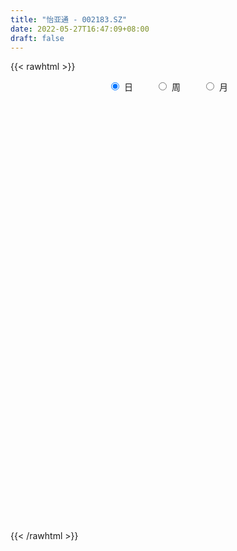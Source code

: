 ```yaml
---
title: "怡亚通 - 002183.SZ"
date: 2022-05-27T16:47:09+08:00
draft: false
---
```

{{< rawhtml >}}
    <div style="text-align: center">
        <label style="padding: 1rem;"><input style="margin-right: .5rem" type="radio" name="period" value="D" checked onclick="period_change(this)">日</label>
        <label style="padding: 1rem;"><input style="margin-right: .5rem" type="radio" name="period" value="W" onclick="period_change(this)">周</label>
        <label style="padding: 1rem;"><input style="margin-right: .5rem" type="radio" name="period" value="M" onclick="period_change(this)">月</label>
    </div>
    <div id="chart" style="height: 700px;"></div> 
    <script type="text/javascript">
        const D_v = [208031.1,286450.86,240150.06,167835.0,185406.65,174842.56,162673.19,147710.4,645386.8,338295.74,311151.56,492392.07,372102.71,299209.18,500439.0,340607.46,310382.54,225801.53,327615.88,581275.58,287591.49,262431.82,383258.78,469020.72,342944.9,285749.02,237400.35,271731.61,197845.6,201618.95,204510.59,204464.98,344489.83,430282.71,246126.55,165607.38,1088463.4399999999,541072.4399999999,678007.27,332244.0,278775.0,259748.85,259026.25,520121.45,1134573.1200000001,1200281.6399999999,738717.14,814346.42,571298.4399999999,479244.09,561161.84,346254.43,308362.32,309265.71,238894.6,190482.06,207761.82,197777.81,216601.64,213014.28,395346.58,207372.84,254578.67,457520.67,577223.92,549607.98,1074078.3300000001,2137563.46,1782480.0600000001,962598.0600000001,1037326.86,1055655.6100000001,1058810.55,841287.41,598700.6899999999,741999.73,670048.05,566132.35,683060.46,757059.29,784019.25,820643.66,653340.72,630836.64,682655.9,469445.99,852209.54,634791.6800000001,410944.67,469214.87,439332.91,595415.53,309903.08,382481.68,325022.1,319176.61,338016.77,526124.0,282695.67,243965.46,259568.41,275570.4,287417.54,397859.92,277033.47,324198.38,239010.96,437108.9,557408.49,510961.39,424422.17,661695.3,778500.58,439953.37,368707.08,365700.8,282998.79,306619.69,311384.06,265429.7,292790.93,267265.06,315168.29,206689.34,938424.47,534642.09,421437.69,661304.3199999999,548459.92,454771.01,531975.22,462448.77,364161.48,349562.34,525915.37,360429.81,551637.76,409472.98,560584.14,386441.73,694320.3100000001,941937.77,729715.5699999999,531651.23,474370.87,398468.81,411620.17,376844.33,318221.98,307459.03,664166.46,900779.52,662271.9,686007.17,458389.34,477225.91,554307.5,771147.1899999999,580818.99,1000353.14,421734.7,744838.23,450466.73,383854.32,331384.0,449423.96,328220.26,260658.1,295248.57,227459.16,256223.55,308056.05,233703.77,246876.48,486370.37,367670.04,348185.33,261319.78,197342.71,194576.37,195262.16,182610.17,179675.42,175158.39,213236.85,238746.9,239341.0,363870.84,494182.15,352553.99,325550.84,381379.61,250053.0,324453.54,270738.29,320109.84,385630.88,383475.15,314571.47,336519.86,267357.06,434961.14,416355.8,282164.1,263332.33,246306.53,211308.14,189515.11,239693.92,332027.19,224015.75,188857.11,269837.8,231847.42,284732.91,587309.0600000001,369443.69,329067.62,1345259.3899999999,1414461.05,1974636.78,1324060.01,894438.8199999999,1430223.6399999999,1356924.3899999999,1078418.1799999999,1377523.8400000001,1050628.23,1089792.1399999999,927684.92,1248680.1799999999,1131957.4399999999,863647.64,820895.33,1174697.3799999999,1887942.6699999999,2829462.0299999998,2387085.2200000002,2361262.0899999999,1375772.4199999999,5073019.3700000001,3321889.3300000001,4511438.7199999997,3538146.1099999999,4784952.1200000001,5611124.8099999996,2667791.0,3851305.6000000001,2488083.1600000001,2793165.9300000002]
const D_histogram = [0.0,-0.0120870655,-0.0209099794,-0.0246304916,-0.0255399207,-0.0239433563,-0.0201734116,-0.0164628533,0.0061349729,0.0209226879,0.0344531476,0.0495795073,0.0508113637,0.0539711233,0.0650386387,0.0631672168,0.0499555505,0.0429591448,0.0388444595,0.0028397831,-0.0244685509,-0.0295226299,-0.0158287052,0.0012762039,0.0017505298,-0.0024841368,-0.0043372453,-0.0026760811,-0.0071895167,-0.0108528473,-0.0163192814,-0.0149339917,-0.0348198215,-0.035645512,-0.0365255053,-0.0373101548,-0.0187635755,-0.0145570983,0.0053628376,0.014929907,0.0193869802,0.0184488429,0.0154125755,0.0239488114,0.062848936,0.0656294425,0.0480282372,0.0497360433,0.0320728239,-0.0013461809,-0.0486292487,-0.0720182482,-0.0835079109,-0.0752594818,-0.0714930565,-0.064188593,-0.0600085821,-0.0610601521,-0.0486038896,-0.0358814989,-0.014004802,-0.002183319,0.0135700283,0.0411418727,0.0573514207,0.0648206779,0.0956285254,0.1519951268,0.1566243616,0.1518385021,0.1563724953,0.1623248478,0.1621024307,0.1442502735,0.1274423803,0.1042215224,0.0881717025,0.0683224743,0.0603783686,0.0601749917,0.0385316218,0.0140694891,-0.0038891683,-0.0149067567,-0.0254295184,-0.0401379657,-0.0649036924,-0.0670853425,-0.060588054,-0.0616170138,-0.0748270224,-0.0922561336,-0.1016331136,-0.1231089206,-0.1265109382,-0.1238615612,-0.1274866925,-0.1460511404,-0.1579951405,-0.1584215789,-0.1531601331,-0.1410694793,-0.1243725198,-0.114314702,-0.1054939877,-0.1002233266,-0.0857384582,-0.0749766814,-0.0777907324,-0.0836836181,-0.0731376651,-0.0392725979,-0.0294915593,-0.0110007319,0.0043468558,0.009251749,0.0130767439,0.0217381523,0.0239928669,0.0258881694,0.0299525467,0.0325424221,0.028892759,0.0291158625,0.0431754643,0.0599666687,0.070433147,0.0845225043,0.0859114946,0.0752424583,0.0778251326,0.0756374225,0.0672111349,0.0583540432,0.0438146448,0.0365868297,0.0284936888,0.0202174915,0.0243396863,0.0225596762,0.0311620576,0.0470262984,0.0588452001,0.0520586359,0.0510784061,0.0409089087,0.0266959719,0.0208437318,0.0115566186,0.0005770994,0.0005982417,0.0145318566,0.0064276936,0.0066188678,0.0062407014,0.0080639902,0.0124295025,0.0104731348,0.0065475508,-0.0271393862,-0.0489344328,-0.0486200998,-0.0522226446,-0.061801395,-0.0681011571,-0.0763274892,-0.0813270944,-0.0787513881,-0.0828703353,-0.0799315585,-0.0821136619,-0.0916711272,-0.0866342488,-0.0884709189,-0.0872979286,-0.0668702928,-0.041674424,-0.0166302738,0.0032147705,0.0149244188,0.0196107504,0.0234337009,0.0283762153,0.0292294441,0.0305991238,0.039809082,0.0354906949,0.0311347859,0.0115965009,0.005238001,0.006823543,0.0126514109,0.0150603553,0.0196330145,0.0157047449,0.0059802131,-0.0126247473,-0.025580885,-0.0253244909,-0.0205715187,-0.0259659833,-0.0488658756,-0.046964467,-0.0390833665,-0.0226729593,-0.0093832519,-0.0006393508,0.0067129445,0.0089632287,0.0148972215,0.019604185,0.0200597583,0.0248009834,0.028094243,0.0366250416,0.0536515435,0.0520137886,0.0514084758,0.0666810781,0.068616873,0.0804426686,0.0829859894,0.0602434689,0.0680177077,0.079040456,0.0773014413,0.0751366969,0.0503111587,0.0182125901,-0.0142507165,-0.0535046698,-0.0680317451,-0.0616766643,-0.0373202098,-0.0041489415,0.0519631439,0.0957816307,0.1255503251,0.1772132116,0.2439540314,0.2809910079,0.3370333442,0.309384437,0.2900123353,0.2787352024,0.3063110729,0.2418619174,0.1289423038,0.0506183207,0.0126467743]
const D_fast = [0.0,-0.0151088319,-0.0291592406,-0.0390373757,-0.046331785,-0.0507210596,-0.0519944679,-0.0523996229,-0.0282680534,-0.0082496665,0.0138940801,0.0414153166,0.0553500139,0.0720025544,0.0993297294,0.1132501117,0.1125273331,0.1162707136,0.1218671431,0.0865724125,0.0531469408,0.0407122044,0.0504489527,0.0678729128,0.0687848711,0.0639291704,0.0609917505,0.0619838945,0.0556730797,0.0492965373,0.0397502828,0.0374020746,0.0088112895,-0.0009257791,-0.0109371487,-0.0210493369,-0.0071936514,-0.0066264488,0.0146341965,0.0279337426,0.0372375608,0.0409116343,0.0417285108,0.0562519495,0.1108643081,0.1300521752,0.1244580293,0.1385998462,0.1289548327,0.0951992828,0.0357589028,-0.0056346587,-0.0380012992,-0.0485677405,-0.0626745793,-0.0714172641,-0.0822393987,-0.0985560068,-0.0982507167,-0.0944987006,-0.0761232043,-0.064847551,-0.0457016967,-0.0078443841,0.0227030191,0.0463774458,0.1010924247,0.1954578078,0.239243133,0.272416899,0.316044016,0.3625775804,0.402880771,0.4210911822,0.4361438841,0.4389784068,0.4449715125,0.4422029029,0.4493533894,0.4641937604,0.452183296,0.4312385355,0.4123075861,0.3975633085,0.3806831672,0.3559402285,0.3149485787,0.2959955929,0.2873458679,0.2709126547,0.2389958905,0.1985027459,0.1637174875,0.1114644503,0.0764346982,0.0481186849,0.0126218804,-0.0424553525,-0.0938981378,-0.1339299709,-0.1669585584,-0.1901352744,-0.2045314448,-0.2230523026,-0.2406050852,-0.2603902557,-0.2673400018,-0.2753223955,-0.2975841296,-0.3243979198,-0.3321363831,-0.3080894654,-0.3056813165,-0.2899406721,-0.2735063704,-0.2662885401,-0.2591943591,-0.2450984127,-0.2368454813,-0.2284781364,-0.2169256225,-0.2062001415,-0.2026266149,-0.1951245458,-0.170271078,-0.1384882063,-0.1104134412,-0.0751934579,-0.0523265939,-0.0441850157,-0.0221460582,-0.0054244127,0.0029520834,0.0086835025,0.0050977653,0.0070166576,0.006046939,0.0028251146,0.0130322309,0.0168921398,0.0332850356,0.060905851,0.0874360528,0.0936641476,0.1054535193,0.1055112491,0.0979723052,0.0973309981,0.0909330395,0.0800977952,0.0802684979,0.0978350769,0.0913378374,0.0931837285,0.0943657374,0.0982050238,0.1056779117,0.1063398277,0.1040511314,0.0635793479,0.0295506931,0.0177100012,0.0010517952,-0.0239773039,-0.0473023554,-0.0746105597,-0.0999419385,-0.1170540793,-0.1418906103,-0.1589347231,-0.181645242,-0.2141204891,-0.2307421729,-0.2546965727,-0.2753480646,-0.271638002,-0.2568607392,-0.2359741574,-0.2153254205,-0.1998846675,-0.1902956483,-0.1806142725,-0.1685777044,-0.1604171145,-0.1513976539,-0.1322354251,-0.1276811385,-0.1242533511,-0.1408925108,-0.1459415105,-0.1426500827,-0.1336593621,-0.1274853289,-0.118004416,-0.1180064994,-0.1262359779,-0.1479971251,-0.167348484,-0.1734232127,-0.1738131202,-0.1856990806,-0.2208154418,-0.2306551499,-0.2325448911,-0.2218027237,-0.2108588293,-0.2022747659,-0.1932442345,-0.1887531431,-0.1790948449,-0.1694868352,-0.1640163223,-0.1530748513,-0.142758031,-0.125070972,-0.0946315842,-0.083265892,-0.0710190859,-0.039076214,-0.0199862009,0.0119502618,0.0352400801,0.0275584268,0.0523370924,0.0831199548,0.1007063004,0.1173257302,0.1050779817,0.0775325607,0.0415065749,-0.0111235459,-0.0426585574,-0.0517226427,-0.0366962406,-0.0045622078,0.0645406636,0.1323045582,0.1934608339,0.2894270232,0.4171563509,0.5244410793,0.6647417517,0.7144389537,0.7675699358,0.8259766035,0.9301302422,0.9261465661,0.8454625285,0.7797931255,0.7449832727]
const D_slow = [0.0,-0.0030217664,-0.0082492612,-0.0144068841,-0.0207918643,-0.0267777034,-0.0318210563,-0.0359367696,-0.0344030264,-0.0291723544,-0.0205590675,-0.0081641907,0.0045386503,0.0180314311,0.0342910908,0.050082895,0.0625717826,0.0733115688,0.0830226836,0.0837326294,0.0776154917,0.0702348342,0.0662776579,0.0665967089,0.0670343413,0.0664133071,0.0653289958,0.0646599755,0.0628625964,0.0601493846,0.0560695642,0.0523360663,0.0436311109,0.0347197329,0.0255883566,0.0162608179,0.011569924,0.0079306495,0.0092713589,0.0130038356,0.0178505807,0.0224627914,0.0263159353,0.0323031381,0.0480153721,0.0644227327,0.076429792,0.0888638029,0.0968820088,0.0965454636,0.0843881515,0.0663835894,0.0455066117,0.0266917413,0.0088184771,-0.0072286711,-0.0222308166,-0.0374958547,-0.0496468271,-0.0586172018,-0.0621184023,-0.062664232,-0.0592717249,-0.0489862568,-0.0346484016,-0.0184432321,0.0054638992,0.0434626809,0.0826187713,0.1205783969,0.1596715207,0.2002527327,0.2407783403,0.2768409087,0.3087015038,0.3347568844,0.35679981,0.3738804286,0.3889750208,0.4040187687,0.4136516741,0.4171690464,0.4161967544,0.4124700652,0.4061126856,0.3960781942,0.3798522711,0.3630809354,0.3479339219,0.3325296685,0.3138229129,0.2907588795,0.2653506011,0.2345733709,0.2029456364,0.1719802461,0.140108573,0.1035957879,0.0640970027,0.024491608,-0.0137984253,-0.0490657951,-0.080158925,-0.1087376005,-0.1351110975,-0.1601669291,-0.1816015437,-0.200345714,-0.2197933971,-0.2407143016,-0.2589987179,-0.2688168674,-0.2761897572,-0.2789399402,-0.2778532263,-0.275540289,-0.272271103,-0.266836565,-0.2608383482,-0.2543663059,-0.2468781692,-0.2387425637,-0.2315193739,-0.2242404083,-0.2134465422,-0.198454875,-0.1808465883,-0.1597159622,-0.1382380885,-0.119427474,-0.0999711908,-0.0810618352,-0.0642590515,-0.0496705407,-0.0387168795,-0.0295701721,-0.0224467499,-0.017392377,-0.0113074554,-0.0056675364,0.002122978,0.0138795526,0.0285908527,0.0416055116,0.0543751132,0.0646023404,0.0712763333,0.0764872663,0.0793764209,0.0795206958,0.0796702562,0.0833032204,0.0849101438,0.0865648607,0.0881250361,0.0901410336,0.0932484092,0.0958666929,0.0975035806,0.0907187341,0.0784851259,0.0663301009,0.0532744398,0.0378240911,0.0207988018,0.0017169295,-0.0186148441,-0.0383026912,-0.059020275,-0.0790031646,-0.0995315801,-0.1224493619,-0.1441079241,-0.1662256538,-0.188050136,-0.2047677092,-0.2151863152,-0.2193438836,-0.218540191,-0.2148090863,-0.2099063987,-0.2040479735,-0.1969539196,-0.1896465586,-0.1819967777,-0.1720445072,-0.1631718334,-0.155388137,-0.1524890117,-0.1511795115,-0.1494736257,-0.146310773,-0.1425456842,-0.1376374305,-0.1337112443,-0.132216191,-0.1353723779,-0.1417675991,-0.1480987218,-0.1532416015,-0.1597330973,-0.1719495662,-0.183690683,-0.1934615246,-0.1991297644,-0.2014755774,-0.2016354151,-0.199957179,-0.1977163718,-0.1939920664,-0.1890910202,-0.1840760806,-0.1778758347,-0.170852274,-0.1616960136,-0.1482831277,-0.1352796806,-0.1224275616,-0.1057572921,-0.0886030739,-0.0684924067,-0.0477459094,-0.0326850421,-0.0156806152,0.0040794988,0.0234048591,0.0421890333,0.054766823,0.0593199705,0.0557572914,0.0423811239,0.0253731877,0.0099540216,0.0006239692,-0.0004132662,0.0125775198,0.0365229274,0.0679105087,0.1122138116,0.1732023195,0.2434500714,0.3277084075,0.4050545167,0.4775576006,0.5472414011,0.6238191694,0.6842846487,0.7165202247,0.7291748048,0.7323364984]
const D_data = [['2021-05-18', 5.4713, 5.561, 5.4115, 5.6108],['2021-05-19', 5.5411, 5.3716, 5.3517, 5.6009],['2021-05-20', 5.3716, 5.3417, 5.3318, 5.4613],['2021-05-21', 5.4115, 5.3517, 5.3218, 5.4613],['2021-05-24', 5.3517, 5.3517, 5.3019, 5.4813],['2021-05-25', 5.3417, 5.3617, 5.3118, 5.4015],['2021-05-26', 5.3517, 5.3816, 5.3318, 5.4314],['2021-05-27', 5.3617, 5.3816, 5.3417, 5.4314],['2021-05-28', 5.4015, 5.6806, 5.3417, 5.8101],['2021-05-31', 5.6806, 5.6905, 5.561, 5.7802],['2021-06-01', 5.6905, 5.7703, 5.6208, 5.8101],['2021-06-02', 5.7902, 5.8998, 5.6806, 6.0394],['2021-06-03', 5.9297, 5.8101, 5.8002, 5.9895],['2021-06-04', 5.8301, 5.8899, 5.7503, 5.9796],['2021-06-07', 5.8899, 6.0792, 5.86, 6.1789],['2021-06-08', 6.0792, 5.9995, 5.9796, 6.1291],['2021-06-09', 5.9796, 5.8699, 5.86, 6.0892],['2021-06-10', 5.87, 5.94, 5.83, 6.02],['2021-06-11', 5.9, 5.99, 5.89, 6.19],['2021-06-15', 5.95, 5.51, 5.5, 5.98],['2021-06-16', 5.53, 5.45, 5.4, 5.62],['2021-06-17', 5.44, 5.63, 5.44, 5.74],['2021-06-18', 5.65, 5.88, 5.64, 6.01],['2021-06-21', 5.82, 6.01, 5.74, 6.13],['2021-06-22', 6.05, 5.86, 5.8, 6.08],['2021-06-23', 5.86, 5.8, 5.73, 5.87],['2021-06-24', 5.8, 5.82, 5.74, 5.94],['2021-06-25', 5.82, 5.87, 5.77, 5.93],['2021-06-28', 5.87, 5.79, 5.77, 5.91],['2021-06-29', 5.81, 5.78, 5.74, 5.88],['2021-06-30', 5.78, 5.73, 5.62, 5.84],['2021-07-01', 5.85, 5.8, 5.71, 5.9],['2021-07-02', 5.75, 5.47, 5.44, 5.77],['2021-07-05', 5.5, 5.63, 5.5, 5.78],['2021-07-06', 5.68, 5.6, 5.55, 5.71],['2021-07-07', 5.65, 5.57, 5.53, 5.66],['2021-07-08', 5.7, 5.84, 5.64, 6.13],['2021-07-09', 5.74, 5.71, 5.6, 5.85],['2021-07-12', 5.74, 5.97, 5.74, 6.09],['2021-07-13', 5.96, 5.93, 5.88, 6.06],['2021-07-14', 5.98, 5.92, 5.85, 5.99],['2021-07-15', 5.87, 5.88, 5.78, 5.92],['2021-07-16', 5.88, 5.86, 5.83, 5.96],['2021-07-19', 5.89, 6.04, 5.77, 6.09],['2021-07-20', 5.95, 6.59, 5.91, 6.59],['2021-07-21', 6.69, 6.31, 6.19, 6.69],['2021-07-22', 6.21, 6.07, 6.03, 6.28],['2021-07-23', 6.08, 6.32, 5.94, 6.48],['2021-07-26', 6.3, 6.08, 6.04, 6.35],['2021-07-27', 6.06, 5.77, 5.74, 6.13],['2021-07-28', 5.73, 5.37, 5.29, 5.81],['2021-07-29', 5.5, 5.44, 5.41, 5.61],['2021-07-30', 5.49, 5.44, 5.3, 5.49],['2021-08-02', 5.44, 5.62, 5.36, 5.66],['2021-08-03', 5.62, 5.54, 5.51, 5.68],['2021-08-04', 5.57, 5.56, 5.52, 5.63],['2021-08-05', 5.51, 5.5, 5.4, 5.57],['2021-08-06', 5.49, 5.39, 5.37, 5.49],['2021-08-09', 5.42, 5.54, 5.42, 5.6],['2021-08-10', 5.54, 5.57, 5.45, 5.6],['2021-08-11', 5.55, 5.75, 5.55, 5.84],['2021-08-12', 5.76, 5.7, 5.64, 5.78],['2021-08-13', 5.71, 5.82, 5.65, 5.86],['2021-08-16', 5.85, 6.1, 5.84, 6.14],['2021-08-17', 6.07, 6.11, 6.03, 6.32],['2021-08-18', 6.21, 6.11, 6.03, 6.24],['2021-08-19', 6.11, 6.57, 6.07, 6.61],['2021-08-20', 6.65, 7.23, 6.54, 7.23],['2021-08-23', 7.22, 6.88, 6.82, 7.46],['2021-08-24', 6.95, 6.9, 6.73, 7.02],['2021-08-25', 6.9, 7.16, 6.86, 7.34],['2021-08-26', 7.27, 7.36, 7.13, 7.6],['2021-08-27', 7.45, 7.46, 7.35, 7.8],['2021-08-30', 7.38, 7.35, 7.23, 7.55],['2021-08-31', 7.29, 7.42, 7.22, 7.52],['2021-09-01', 7.37, 7.37, 7.34, 7.69],['2021-09-02', 7.29, 7.48, 7.29, 7.6],['2021-09-03', 7.39, 7.45, 7.34, 7.67],['2021-09-06', 7.52, 7.63, 7.49, 7.96],['2021-09-07', 7.69, 7.81, 7.46, 7.92],['2021-09-08', 7.76, 7.58, 7.43, 7.82],['2021-09-09', 7.51, 7.5, 7.46, 8.0],['2021-09-10', 7.4, 7.53, 7.31, 7.75],['2021-09-13', 7.33, 7.59, 7.21, 7.62],['2021-09-14', 7.66, 7.58, 7.44, 7.85],['2021-09-15', 7.52, 7.49, 7.44, 7.65],['2021-09-16', 7.51, 7.27, 7.25, 7.85],['2021-09-17', 7.36, 7.48, 7.3, 7.7],['2021-09-22', 7.38, 7.6, 7.32, 7.61],['2021-09-23', 7.65, 7.52, 7.45, 7.72],['2021-09-24', 7.47, 7.32, 7.3, 7.59],['2021-09-27', 7.36, 7.16, 7.06, 7.52],['2021-09-28', 7.2, 7.15, 7.05, 7.3],['2021-09-29', 7.16, 6.86, 6.84, 7.21],['2021-09-30', 6.9, 6.95, 6.86, 7.12],['2021-10-08', 7.0, 6.95, 6.86, 7.16],['2021-10-11', 6.95, 6.79, 6.75, 7.0],['2021-10-12', 6.72, 6.45, 6.36, 6.87],['2021-10-13', 6.5, 6.34, 6.22, 6.53],['2021-10-14', 6.34, 6.33, 6.28, 6.46],['2021-10-15', 6.35, 6.29, 6.24, 6.41],['2021-10-18', 6.26, 6.3, 6.22, 6.34],['2021-10-19', 6.28, 6.32, 6.24, 6.34],['2021-10-20', 6.32, 6.2, 6.14, 6.32],['2021-10-21', 6.21, 6.13, 6.1, 6.25],['2021-10-22', 6.15, 6.02, 5.99, 6.17],['2021-10-25', 6.03, 6.09, 6.01, 6.14],['2021-10-26', 6.11, 6.02, 5.94, 6.15],['2021-10-27', 6.05, 5.78, 5.74, 6.07],['2021-10-28', 5.8, 5.62, 5.57, 5.84],['2021-10-29', 5.68, 5.74, 5.61, 5.8],['2021-11-01', 5.78, 6.07, 5.76, 6.08],['2021-11-02', 6.08, 5.82, 5.75, 6.1],['2021-11-03', 5.86, 5.95, 5.77, 5.98],['2021-11-04', 5.91, 5.96, 5.83, 5.97],['2021-11-05', 5.97, 5.85, 5.83, 5.98],['2021-11-08', 5.9, 5.83, 5.76, 5.91],['2021-11-09', 5.88, 5.9, 5.79, 5.94],['2021-11-10', 5.9, 5.83, 5.71, 5.9],['2021-11-11', 5.81, 5.82, 5.79, 5.92],['2021-11-12', 5.88, 5.85, 5.79, 5.9],['2021-11-15', 5.84, 5.84, 5.73, 5.86],['2021-11-16', 5.85, 5.75, 5.72, 5.85],['2021-11-17', 5.7, 5.78, 5.67, 5.79],['2021-11-18', 5.78, 5.99, 5.75, 6.25],['2021-11-19', 6.03, 6.12, 5.93, 6.14],['2021-11-22', 6.12, 6.14, 6.03, 6.17],['2021-11-23', 6.11, 6.29, 6.07, 6.29],['2021-11-24', 6.3, 6.22, 6.19, 6.39],['2021-11-25', 6.21, 6.09, 6.08, 6.27],['2021-11-26', 6.11, 6.28, 6.11, 6.32],['2021-11-29', 6.2, 6.27, 6.11, 6.35],['2021-11-30', 6.31, 6.21, 6.15, 6.32],['2021-12-01', 6.22, 6.2, 6.18, 6.25],['2021-12-02', 6.21, 6.1, 6.09, 6.37],['2021-12-03', 6.14, 6.16, 6.1, 6.21],['2021-12-06', 6.11, 6.13, 6.1, 6.3],['2021-12-07', 6.2, 6.1, 5.96, 6.2],['2021-12-08', 6.11, 6.26, 6.1, 6.29],['2021-12-09', 6.26, 6.21, 6.17, 6.28],['2021-12-10', 6.22, 6.38, 6.18, 6.5],['2021-12-13', 6.41, 6.57, 6.41, 6.85],['2021-12-14', 6.53, 6.64, 6.48, 6.78],['2021-12-15', 6.62, 6.47, 6.45, 6.63],['2021-12-16', 6.48, 6.57, 6.35, 6.6],['2021-12-17', 6.57, 6.47, 6.42, 6.57],['2021-12-20', 6.48, 6.39, 6.34, 6.54],['2021-12-21', 6.4, 6.47, 6.32, 6.47],['2021-12-22', 6.48, 6.41, 6.4, 6.52],['2021-12-23', 6.42, 6.35, 6.34, 6.44],['2021-12-24', 6.33, 6.47, 6.33, 6.53],['2021-12-27', 6.47, 6.7, 6.37, 6.72],['2021-12-28', 6.66, 6.46, 6.42, 6.67],['2021-12-29', 6.46, 6.56, 6.42, 6.74],['2021-12-30', 6.5, 6.57, 6.45, 6.64],['2021-12-31', 6.62, 6.62, 6.59, 6.75],['2022-01-04', 6.64, 6.69, 6.59, 6.77],['2022-01-05', 6.71, 6.64, 6.6, 6.86],['2022-01-06', 6.61, 6.62, 6.57, 6.79],['2022-01-07', 6.6, 6.15, 6.13, 6.6],['2022-01-10', 6.12, 6.13, 6.03, 6.19],['2022-01-11', 6.1, 6.32, 6.09, 6.53],['2022-01-12', 6.29, 6.23, 6.21, 6.38],['2022-01-13', 6.2, 6.08, 6.07, 6.26],['2022-01-14', 6.04, 6.03, 6.0, 6.15],['2022-01-17', 6.0, 5.91, 5.76, 6.03],['2022-01-18', 5.91, 5.85, 5.83, 5.92],['2022-01-19', 5.84, 5.87, 5.83, 5.94],['2022-01-20', 5.86, 5.71, 5.71, 5.89],['2022-01-21', 5.69, 5.72, 5.67, 5.77],['2022-01-24', 5.69, 5.58, 5.58, 5.73],['2022-01-25', 5.58, 5.37, 5.35, 5.62],['2022-01-26', 5.36, 5.45, 5.36, 5.5],['2022-01-27', 5.45, 5.28, 5.24, 5.55],['2022-01-28', 5.28, 5.22, 5.15, 5.33],['2022-02-07', 5.28, 5.43, 5.27, 5.46],['2022-02-08', 5.43, 5.54, 5.39, 5.56],['2022-02-09', 5.54, 5.62, 5.49, 5.66],['2022-02-10', 5.62, 5.64, 5.57, 5.67],['2022-02-11', 5.63, 5.6, 5.56, 5.64],['2022-02-14', 5.56, 5.54, 5.5, 5.62],['2022-02-15', 5.54, 5.54, 5.46, 5.56],['2022-02-16', 5.56, 5.57, 5.54, 5.65],['2022-02-17', 5.6, 5.53, 5.5, 5.6],['2022-02-18', 5.53, 5.54, 5.45, 5.55],['2022-02-21', 5.55, 5.67, 5.54, 5.68],['2022-02-22', 5.67, 5.52, 5.49, 5.68],['2022-02-23', 5.58, 5.5, 5.44, 5.61],['2022-02-24', 5.47, 5.24, 5.16, 5.5],['2022-02-25', 5.35, 5.32, 5.3, 5.43],['2022-02-28', 5.41, 5.39, 5.25, 5.45],['2022-03-01', 5.44, 5.45, 5.39, 5.56],['2022-03-02', 5.4, 5.42, 5.39, 5.51],['2022-03-03', 5.43, 5.46, 5.42, 5.53],['2022-03-04', 5.43, 5.35, 5.33, 5.45],['2022-03-07', 5.31, 5.23, 5.2, 5.36],['2022-03-08', 5.22, 5.02, 4.97, 5.29],['2022-03-09', 5.05, 4.97, 4.74, 5.09],['2022-03-10', 5.07, 5.06, 5.03, 5.18],['2022-03-11', 5.0, 5.09, 4.86, 5.1],['2022-03-14', 5.03, 4.92, 4.91, 5.11],['2022-03-15', 4.92, 4.57, 4.55, 4.93],['2022-03-16', 4.68, 4.76, 4.52, 4.78],['2022-03-17', 4.81, 4.8, 4.78, 4.89],['2022-03-18', 4.82, 4.92, 4.76, 4.94],['2022-03-21', 4.96, 4.92, 4.84, 4.98],['2022-03-22', 4.9, 4.89, 4.84, 4.93],['2022-03-23', 4.89, 4.89, 4.83, 4.92],['2022-03-24', 4.86, 4.83, 4.8, 4.96],['2022-03-25', 4.87, 4.88, 4.81, 5.01],['2022-03-28', 4.87, 4.88, 4.73, 4.93],['2022-03-29', 4.87, 4.83, 4.79, 4.88],['2022-03-30', 4.85, 4.89, 4.77, 4.89],['2022-03-31', 4.85, 4.89, 4.85, 4.96],['2022-04-01', 4.88, 4.99, 4.85, 5.0],['2022-04-06', 5.02, 5.18, 4.99, 5.24],['2022-04-07', 5.18, 5.01, 5.01, 5.19],['2022-04-08', 5.01, 5.04, 4.85, 5.07],['2022-04-11', 5.54, 5.31, 5.26, 5.54],['2022-04-12', 5.21, 5.23, 5.0, 5.31],['2022-04-13', 5.23, 5.44, 5.23, 5.7],['2022-04-14', 5.32, 5.42, 5.28, 5.59],['2022-04-15', 5.32, 5.1, 5.1, 5.33],['2022-04-18', 5.06, 5.49, 5.02, 5.61],['2022-04-19', 5.51, 5.64, 5.41, 5.69],['2022-04-20', 5.55, 5.57, 5.46, 5.68],['2022-04-21', 5.53, 5.62, 5.36, 5.78],['2022-04-22', 5.5, 5.32, 5.29, 5.76],['2022-04-25', 5.22, 5.11, 4.95, 5.47],['2022-04-26', 5.04, 4.94, 4.88, 5.31],['2022-04-27', 4.76, 4.64, 4.45, 4.79],['2022-04-28', 4.65, 4.76, 4.63, 4.98],['2022-04-29', 4.66, 4.95, 4.66, 5.0],['2022-05-05', 5.0, 5.22, 5.0, 5.26],['2022-05-06', 5.1, 5.47, 5.02, 5.59],['2022-05-09', 5.8, 6.02, 5.47, 6.02],['2022-05-10', 6.02, 6.2, 5.93, 6.56],['2022-05-11', 6.15, 6.32, 6.04, 6.59],['2022-05-12', 6.21, 6.95, 6.15, 6.95],['2022-05-13', 7.65, 7.65, 7.44, 7.65],['2022-05-16', 7.99, 7.8, 7.26, 8.22],['2022-05-17', 7.8, 8.58, 7.48, 8.58],['2022-05-18', 8.8, 7.92, 7.84, 8.85],['2022-05-19', 8.0, 8.2, 7.69, 8.32],['2022-05-20', 8.05, 8.52, 8.05, 9.02],['2022-05-23', 8.6, 9.37, 8.51, 9.37],['2022-05-24', 9.19, 8.43, 8.43, 9.19],['2022-05-25', 8.02, 7.59, 7.59, 8.1],['2022-05-26', 7.75, 7.68, 7.6, 7.95],['2022-05-27', 7.66, 8.0, 7.66, 8.13]]
const W_v = [477591.7100000001,963805.73,926801.0600000001,873025.8599999999,778312.85,1219612.71,897820.78,917695.4600000001,998509.0399999999,921216.6100000001,3495334.9900000002,1573353.1300000001,1382021.5099999998,855959.1099999999,1739533.3399999999,2486748.7999999998,2725805.3600000003,1331634.4500000002,999801.3299999998,1023600.05,720104.3799999999,541856.04,1281681.5899999999,622577.9399999999,504627.93,690605.4199999999,1006014.71,1703819.5999999999,1212614.54,1516611.71,993507.08,815987.7000000001,241854.5,177614.46,851282.2899999999,1087167.74,1264816.1299999999,952272.21,1197302.1899999999,585942.64,780963.88,780526.15,850030.96,2016844.7000000002,1303387.0,1066043.26,978111.6599999999,940996.66,894624.37,468342.51,885906.5900000001,576979.21,448475.32,492306.44,826523.1799999999,846861.1,575163.89,355587.88,316904.51,343887.13,655252.79,636463.12,512540.1,666052.88,982762.0599999999,1094536.0099999998,1666953.4900000002,1130627.6399999999,1957082.8400000001,1250248.73,718258.04,776019.14,551877.8400000001,517412.71,72391.08,490157.2,599363.28,529408.98,580694.9,902970.5099999999,883728.25,1204088.73,2617022.8300000001,2975932.9300000002,2176135.6099999999,2442265.3200000003,1880073.1599999999,3969859.1000000001,3095629.7599999998,1699055.1200000001,1206687.4199999999,464508.92,1018247.3700000001,676976.87,554861.79,544859.14,772646.26,534052.15,651075.46,498274.18,551652.27,477736.1,384798.47,332676.37,428947.27,564265.52,344469.9400000001,2530521.71,2001994.9099999999,1412519.8300000001,1455713.5,875022.48,671429.0700000001,110961.02,347342.43,616549.5600000001,407687.2,3792614.6600000001,1815858.5499999998,778122.74,609759.5600000001,444186.78,570208.95,716870.1000000001,1209372.3800000001,802548.3600000001,784956.4500000001,1104709.1400000001,769588.27,745102.1,1349981.3300000001,941828.03,1696190.8599999999,2137499.0600000001,2009454.5800000001,2593568.8900000001,2575357.6499999999,1677324.7300000002,851257.46,772381.8999999999,709038.64,2303301.5199999996,3792211.96,3416074.5999999996,6019798.6100000003,3136691.1400000001,1813575.95,4058146.0299999993,1948070.2999999998,4582090.3300000001,2435735.1800000002,3702398.0600000001,4952375.3600000003,4134299.21,3205687.7000000002,2711085.79,2789746.0800000001,1419296.8400000001,1278713.6500000001,1398249.3700000001,954544.72,1051404.05,876598.6799999999,1044382.2100000001,377574.0699999999,293497.39,1486199.7400000002,699033.55,717927.79,930377.8999999999,841525.4100000001,573848.23,1118723.5900000001,1101316.7200000002,685565.22,520256.27,619434.2,559664.5,860372.0,652210.6800000001,704710.66,540977.3200000001,491747.9,963120.4500000001,464367.53,828893.63,1323446.7000000002,743531.05,790008.6800000001,739911.4099999999,490145.15,306431.23,1233257.8200000001,1213327.3499999999,1248798.1299999999,735586.25,1648621.2700000003,1192868.6499999999,1316019.6000000001,1813151.26,1704846.4100000001,1514557.6699999999,1606846.6000000001,1152929.95,2471552.52,1807801.3700000001,4408039.7700000005,2266321.1200000001,1144182.0000000002,1286914.01,4795994.3600000003,5896871.1399999997,3418168.23,3698123.3799999999,3269939.7500000005,1319492.45,1612822.3900000001,319176.61,1650370.3099999998,1562079.71,2168911.9100000001,2614557.1299999999,1459223.1699999999,2262189.25,2617948.1600000001,2062517.77,2602456.9199999999,3076144.25,2078311.97,3184673.8399999999,2906626.8199999998,2332277.98,1561010.0499999998,1531230.22,1369094.23,945942.99,1688694.8800000001,1552175.28,1740307.2000000002,1664170.4300000002,1218850.8900000001,1199290.99,1285820.3700000001,6952856.0499999998,6293718.2799999993,5261762.3199999994,1995592.71,10841524.4299999997,21229445.6499999985,17411470.5]
const W_histogram = [0.0,0.0162990313,0.0318838903,0.0329850272,0.0373961704,0.0542102749,0.0395984641,-0.0078066311,-0.0331919642,-0.0465027919,0.0036520004,0.0133204867,0.0246194465,0.0106244682,0.0378297795,0.0743172051,0.0600783709,0.0146547922,-0.0154136121,-0.0724411962,-0.1200394898,-0.135174068,-0.15201898,-0.1618204498,-0.1719596956,-0.1676153541,-0.1358825634,-0.0883370049,-0.0663501922,-0.0319645226,-0.0553931443,-0.1061928853,-0.1199019618,-0.1150064946,-0.0846727136,-0.032905925,0.003356697,-0.0076874454,0.0411183098,0.0653065632,0.0657559008,0.0524099278,0.0673097371,0.1183859221,0.135346472,0.1347361074,0.1140753742,0.1104650572,0.0554993823,0.0111711722,-0.0461127518,-0.0707693901,-0.0912186763,-0.0881525801,-0.0608240052,-0.0448667158,-0.0570075564,-0.0474283715,-0.0461233425,-0.0360554307,-0.0089366101,0.0053489425,0.010191611,-0.0467912842,-0.0787408624,-0.0830306267,-0.0733667864,-0.0755266732,-0.0304330464,-0.022510483,-0.0243377794,-0.0245432999,-0.0287199687,-0.0275133497,-0.0197677785,-0.0158790016,-0.0012947975,0.0059510604,0.0012542379,-0.0201679736,-0.0066532121,0.0223799111,0.0816858726,0.1250686603,0.1514829111,0.1920862028,0.1764306325,0.2346705846,0.2237346488,0.2030146052,0.1495992152,0.0939514251,0.0263333507,-0.036451324,-0.0776563205,-0.0973124105,-0.1180111175,-0.1165218777,-0.0914484675,-0.0799107681,-0.0715807651,-0.0731546385,-0.0705270586,-0.0620713477,-0.0667740962,-0.0882090133,-0.0921436097,-0.0415268043,-0.019584698,0.008040312,0.0364844285,0.0391192121,0.0253435438,0.0140080407,0.0130159087,0.0090139308,0.0083881898,0.0390888739,0.0432960248,0.0274001964,0.0199945893,0.0150750112,0.0144771043,0.0127763697,0.0231377727,0.0277702592,0.0424755216,0.0518285717,0.0521450244,0.0346005365,0.0086037727,-0.0111877581,-0.0012720934,-0.0189596411,0.0016180872,0.0196979124,0.0403056984,0.0327546342,0.0218450195,0.0125241792,0.0129172263,0.0199741178,0.03524041,0.0909562068,0.1136691412,0.0964735771,0.0828722861,0.0942692457,0.0805277885,0.1074328523,0.1340360221,0.1460757051,0.1988858786,0.1862600751,0.1856475814,0.1495563412,0.1277636466,0.0979790851,0.0613389166,0.0094638604,-0.0308190173,-0.0559297598,-0.0688171086,-0.1011946924,-0.1235026135,-0.1145185869,-0.0944020895,-0.0967695758,-0.1097004211,-0.0990702724,-0.0981717472,-0.0955635713,-0.077807522,-0.0735765244,-0.0886811978,-0.1060149785,-0.1191411525,-0.1178597254,-0.1137026807,-0.110880142,-0.0986167541,-0.1024819306,-0.1052028889,-0.0820247132,-0.0512677605,-0.0369757159,-0.0063226252,0.0113713526,0.0339845579,0.050785568,0.0553081449,0.0555943766,0.0785213543,0.0907287042,0.1087211359,0.1310630842,0.1533849509,0.1461904407,0.1548862545,0.165100357,0.1683854672,0.1533635327,0.1336867917,0.0869304074,0.066297247,0.0572245471,0.0755263753,0.0243388057,-0.0148068471,-0.0136865536,0.0751854323,0.1389234565,0.1679338739,0.1790177606,0.1695802956,0.1403687214,0.0865727997,0.0436031751,-0.0325472363,-0.1005397208,-0.1602637227,-0.1864202068,-0.1967611085,-0.1789677948,-0.1510852941,-0.1358653251,-0.1073721713,-0.0801048741,-0.0605963313,-0.0372627346,-0.0522368763,-0.0679813562,-0.0953537303,-0.140487364,-0.137907688,-0.1333229174,-0.1376286899,-0.1310130673,-0.1361074449,-0.1422205619,-0.1400312996,-0.1228612224,-0.1007505787,-0.0758345524,-0.0400826376,-0.0369742373,0.0023928855,0.1683544516,0.3209781292,0.3678029645]
const W_fast = [0.0,0.0203737892,0.0439296207,0.0532770144,0.0670372002,0.0974038734,0.0926916786,0.0433349257,0.0096516016,-0.0152849242,0.0357828682,0.0487814762,0.0662352976,0.0548964364,0.0915591925,0.1466259195,0.147406678,0.1056467973,0.07172499,-0.0034128932,-0.0810210592,-0.1299491545,-0.1847988114,-0.2350553937,-0.2881845634,-0.3257440604,-0.3279819105,-0.3025206033,-0.2971213386,-0.2707267997,-0.3080037074,-0.3853516698,-0.4290362367,-0.4528923932,-0.4437267906,-0.4001864832,-0.363084687,-0.3760506908,-0.3169653582,-0.2764504639,-0.2595621511,-0.2598056422,-0.2280783986,-0.1474057331,-0.0966085651,-0.0635349029,-0.0556767926,-0.0316708452,-0.0727616746,-0.1142970916,-0.1831092036,-0.2254581894,-0.2687121447,-0.2876841935,-0.2755616198,-0.2708210095,-0.2972137392,-0.2994916471,-0.3097174537,-0.3086633996,-0.2837787315,-0.2681559434,-0.2607653721,-0.3294460884,-0.3810808822,-0.4061283031,-0.4148061594,-0.4358477145,-0.3983623493,-0.3960674067,-0.4039791479,-0.4103204933,-0.4216771544,-0.4273488728,-0.4245452462,-0.4246262197,-0.410365715,-0.401632092,-0.406015355,-0.4324795599,-0.4206281015,-0.3860000004,-0.3062725708,-0.2316226181,-0.1673376395,-0.0787127971,-0.0502607092,0.066646889,0.1116446155,0.1416782232,0.1256626369,0.0935027031,0.0324679663,-0.0394295393,-0.1000486159,-0.1440328086,-0.194234295,-0.2218755246,-0.2196642312,-0.2281042239,-0.2376694121,-0.2575319452,-0.2725361299,-0.279598256,-0.3009945285,-0.344481699,-0.3714521978,-0.3312170935,-0.3141711617,-0.2845360736,-0.24697085,-0.2345562634,-0.2419960458,-0.2498295386,-0.2475676935,-0.2493161887,-0.2478448823,-0.2073719797,-0.1923408226,-0.2013866019,-0.2037935617,-0.204944387,-0.2019230179,-0.2004296601,-0.1842838138,-0.1727087626,-0.1473846197,-0.1250744267,-0.1117217179,-0.1206160717,-0.1444618923,-0.1670503626,-0.1574527213,-0.1798801793,-0.1588979292,-0.1358936259,-0.1052094152,-0.104571821,-0.1100201808,-0.1162099763,-0.1125876226,-0.1005372017,-0.0764608069,0.0019940415,0.0531242613,0.0600470915,0.0671638719,0.102128143,0.1085186329,0.1622819098,0.2223940851,0.2709526943,0.3734843375,0.4074235528,0.4532229544,0.4545207995,0.4646690166,0.4593792264,0.438073787,0.3885646959,0.3405770639,0.3014838814,0.2713922555,0.2137159986,0.1605324242,0.140886804,0.1374027791,0.1108428988,0.0704869482,0.0563495288,0.0327051172,0.0114224003,0.009726569,-0.0044365645,-0.0417115373,-0.0855490626,-0.1284605247,-0.1566440289,-0.1809126544,-0.2058101512,-0.2182009519,-0.2476866111,-0.2767082915,-0.2740362942,-0.2560962816,-0.2510481659,-0.2219757315,-0.2014389156,-0.1703295708,-0.1408321687,-0.1224825555,-0.1082977297,-0.0657404135,-0.0308508875,0.0143218282,0.0694295476,0.130097652,0.1594507519,0.2068681294,0.2583573211,0.3037387981,0.3270577468,0.3408027038,0.3157789213,0.3117200727,0.3169535095,0.3541369315,0.3090340634,0.2661866988,0.2638853539,0.3715536979,0.4700225862,0.5410164721,0.596854799,0.6298124078,0.635693014,0.6035402923,0.5714714613,0.487184241,0.3940568263,0.2942668936,0.2215053579,0.1619741791,0.1350255441,0.1251367213,0.106390359,0.1080404699,0.1152815487,0.1196410086,0.1336589216,0.1056255609,0.072885742,0.0216749352,-0.0585805394,-0.0904777855,-0.1192237443,-0.1579366892,-0.1840743334,-0.2231955722,-0.2648638297,-0.2976823924,-0.3112276207,-0.3143046216,-0.3083472335,-0.282615978,-0.2887511371,-0.2487857929,-0.040735614,0.1921325959,0.3309081724]
const W_slow = [0.0,0.0040747578,0.0120457304,0.0202919872,0.0296410298,0.0431935985,0.0530932145,0.0511415568,0.0428435657,0.0312178677,0.0321308678,0.0354609895,0.0416158511,0.0442719682,0.053729413,0.0723087143,0.0873283071,0.0909920051,0.0871386021,0.069028303,0.0390184306,0.0052249136,-0.0327798314,-0.0732349439,-0.1162248678,-0.1581287063,-0.1920993471,-0.2141835984,-0.2307711464,-0.2387622771,-0.2526105631,-0.2791587845,-0.3091342749,-0.3378858986,-0.359054077,-0.3672805582,-0.366441384,-0.3683632453,-0.3580836679,-0.3417570271,-0.3253180519,-0.31221557,-0.2953881357,-0.2657916551,-0.2319550371,-0.1982710103,-0.1697521667,-0.1421359024,-0.1282610569,-0.1254682638,-0.1369964518,-0.1546887993,-0.1774934684,-0.1995316134,-0.2147376147,-0.2259542936,-0.2402061827,-0.2520632756,-0.2635941112,-0.2726079689,-0.2748421214,-0.2735048858,-0.2709569831,-0.2826548041,-0.3023400197,-0.3230976764,-0.341439373,-0.3603210413,-0.3679293029,-0.3735569237,-0.3796413685,-0.3857771935,-0.3929571857,-0.3998355231,-0.4047774677,-0.4087472181,-0.4090709175,-0.4075831524,-0.4072695929,-0.4123115863,-0.4139748894,-0.4083799116,-0.3879584434,-0.3566912784,-0.3188205506,-0.2707989999,-0.2266913418,-0.1680236956,-0.1120900334,-0.0613363821,-0.0239365783,-0.000448722,0.0061346157,-0.0029782153,-0.0223922955,-0.0467203981,-0.0762231775,-0.1053536469,-0.1282157638,-0.1481934558,-0.166088647,-0.1843773067,-0.2020090713,-0.2175269082,-0.2342204323,-0.2562726856,-0.2793085881,-0.2896902891,-0.2945864636,-0.2925763856,-0.2834552785,-0.2736754755,-0.2673395895,-0.2638375794,-0.2605836022,-0.2583301195,-0.2562330721,-0.2464608536,-0.2356368474,-0.2287867983,-0.223788151,-0.2200193982,-0.2164001221,-0.2132060297,-0.2074215865,-0.2004790217,-0.1898601413,-0.1769029984,-0.1638667423,-0.1552166082,-0.153065665,-0.1558626045,-0.1561806279,-0.1609205382,-0.1605160164,-0.1555915383,-0.1455151137,-0.1373264551,-0.1318652003,-0.1287341555,-0.1255048489,-0.1205113195,-0.1117012169,-0.0889621653,-0.0605448799,-0.0364264857,-0.0157084141,0.0078588973,0.0279908444,0.0548490575,0.088358063,0.1248769893,0.1745984589,0.2211634777,0.267575373,0.3049644583,0.33690537,0.3614001412,0.3767348704,0.3791008355,0.3713960812,0.3574136412,0.3402093641,0.314910691,0.2840350376,0.2554053909,0.2318048685,0.2076124746,0.1801873693,0.1554198012,0.1308768644,0.1069859716,0.0875340911,0.06913996,0.0469696605,0.0204659159,-0.0093193722,-0.0387843036,-0.0672099737,-0.0949300092,-0.1195841978,-0.1452046804,-0.1715054026,-0.1920115809,-0.2048285211,-0.21407245,-0.2156531063,-0.2128102682,-0.2043141287,-0.1916177367,-0.1777907005,-0.1638921063,-0.1442617678,-0.1215795917,-0.0943993077,-0.0616335367,-0.0232872989,0.0132603112,0.0519818749,0.0932569641,0.1353533309,0.1736942141,0.207115912,0.2288485139,0.2454228256,0.2597289624,0.2786105562,0.2846952577,0.2809935459,0.2775719075,0.2963682656,0.3310991297,0.3730825982,0.4178370383,0.4602321122,0.4953242926,0.5169674925,0.5278682863,0.5197314772,0.494596547,0.4545306163,0.4079255647,0.3587352875,0.3139933388,0.2762220153,0.2422556841,0.2154126412,0.1953864227,0.1802373399,0.1709216562,0.1578624372,0.1408670981,0.1170286655,0.0819068246,0.0474299025,0.0140991732,-0.0203079993,-0.0530612661,-0.0870881273,-0.1226432678,-0.1576510927,-0.1883663983,-0.213554043,-0.2325126811,-0.2425333405,-0.2517768998,-0.2511786784,-0.2090900655,-0.1288455332,-0.0368947921]
const W_data = [['2017-06-02', 8.2684, 8.1324, 7.7923, 8.3364],['2017-06-09', 8.1916, 8.3878, 8.1033, 8.4859],['2017-06-16', 8.2995, 8.4859, 8.221, 8.7116],['2017-06-23', 8.4565, 8.378, 8.2407, 8.6723],['2017-06-30', 8.3976, 8.4663, 8.3682, 8.5546],['2017-07-07', 8.4663, 8.7214, 8.4172, 8.8293],['2017-07-14', 8.741, 8.378, 8.172, 8.79],['2017-07-21', 8.3388, 7.8188, 7.652, 8.3388],['2017-07-28', 7.8286, 7.8875, 7.5932, 8.0641],['2017-08-04', 7.8875, 7.9071, 7.8483, 8.0935],['2017-09-08', 8.1426, 8.79, 8.1229, 9.2609],['2017-09-15', 8.7606, 8.4565, 8.4369, 8.9372],['2017-09-22', 8.4565, 8.5546, 8.4369, 8.7802],['2017-09-29', 8.4859, 8.2505, 8.2309, 8.5055],['2017-10-13', 8.3682, 8.8293, 8.3388, 9.0157],['2017-10-20', 9.0255, 9.1726, 8.4957, 9.4375],['2017-10-27', 9.516, 8.6625, 8.6429, 9.516],['2017-11-03', 8.6233, 8.1524, 8.0052, 8.6233],['2017-11-10', 8.1426, 8.1524, 8.0837, 8.4172],['2017-11-17', 8.1524, 7.5539, 7.5441, 8.2112],['2017-11-24', 7.5343, 7.3185, 7.2302, 7.7011],['2017-12-01', 7.3675, 7.4558, 7.24, 7.4755],['2017-12-08', 7.4558, 7.2302, 6.7397, 7.4853],['2017-12-15', 7.2302, 7.1125, 7.083, 7.3774],['2017-12-22', 7.1321, 6.9065, 6.8966, 7.2008],['2017-12-29', 6.9457, 6.9163, 6.7593, 7.0732],['2018-01-05', 6.9261, 7.2106, 6.8966, 7.3185],['2018-01-12', 7.1517, 7.5049, 7.083, 7.6717],['2018-01-19', 7.4558, 7.2793, 7.1419, 7.5441],['2018-01-26', 7.2793, 7.5147, 7.2008, 7.7894],['2018-02-02', 7.5049, 6.7495, 6.6318, 7.6422],['2018-02-09', 6.6612, 6.102, 6.0333, 6.7887],['2018-02-14', 6.1216, 6.259, 6.1216, 6.3178],['2018-02-23', 6.2786, 6.3277, 6.259, 6.3767],['2018-03-02', 6.3473, 6.6122, 6.3473, 6.7593],['2018-03-09', 6.5827, 7.0046, 6.5729, 7.083],['2018-03-16', 7.0046, 6.9849, 6.7691, 7.3872],['2018-03-23', 6.9849, 6.4061, 6.3473, 7.2302],['2018-03-30', 6.3571, 7.2204, 6.2884, 7.2302],['2018-04-04', 7.2106, 7.1027, 7.0242, 7.2891],['2018-04-13', 7.034, 6.877, 6.8182, 7.0634],['2018-04-20', 7.0144, 6.671, 6.6514, 7.0732],['2018-04-27', 6.671, 7.034, 6.5435, 7.034],['2018-05-18', 7.6324, 7.7011, 7.1419, 7.9856],['2018-05-25', 7.7501, 7.5245, 7.4853, 8.0837],['2018-06-01', 7.4755, 7.4264, 7.0046, 7.6717],['2018-06-08', 7.4166, 7.191, 7.1321, 7.6422],['2018-06-15', 7.191, 7.4068, 7.0536, 7.7011],['2018-06-22', 7.2989, 6.6514, 6.3767, 7.3479],['2018-06-29', 6.7103, 6.5239, 6.2884, 6.7299],['2018-07-06', 6.5533, 6.0529, 5.9241, 6.6122],['2018-07-13', 6.0925, 6.1717, 5.8745, 6.2213],['2018-07-20', 6.1817, 6.0132, 5.9142, 6.1817],['2018-07-27', 6.0033, 6.1618, 5.934, 6.3402],['2018-08-03', 6.1222, 6.459, 6.0331, 6.568],['2018-08-10', 6.3402, 6.36, 6.1519, 6.5086],['2018-08-17', 6.2906, 5.9439, 5.9043, 6.4689],['2018-08-24', 5.8845, 6.1321, 5.8845, 6.2411],['2018-08-31', 6.1024, 5.9835, 5.9637, 6.2906],['2018-09-07', 5.9835, 6.0529, 5.9538, 6.0727],['2018-09-14', 6.251, 6.3104, 6.0529, 6.4788],['2018-09-21', 6.3104, 6.2213, 6.0826, 6.4194],['2018-09-28', 6.142, 6.1222, 6.0331, 6.36],['2018-10-12', 6.0628, 5.1514, 4.9433, 6.0826],['2018-10-19', 5.4783, 5.1316, 4.765, 5.6368],['2018-10-26', 5.1613, 5.2703, 4.9632, 5.4882],['2018-11-02', 5.2703, 5.3495, 4.9334, 5.399],['2018-11-09', 5.3, 5.1117, 5.1018, 5.4387],['2018-11-16', 5.1415, 5.726, 5.082, 5.8349],['2018-11-23', 5.6368, 5.3297, 5.2405, 5.7854],['2018-11-30', 5.3396, 5.1514, 5.0523, 5.3891],['2018-12-07', 5.3, 5.0919, 5.0622, 5.3594],['2018-12-14', 5.0325, 4.9532, 4.9334, 5.1316],['2018-12-21', 4.9136, 4.9334, 4.8344, 4.9632],['2018-12-28', 4.9433, 4.9632, 4.9136, 4.9731],['2019-01-04', 4.9136, 4.874, 4.6362, 5.1514],['2019-01-11', 4.9136, 4.9929, 4.8542, 5.0622],['2019-01-18', 4.983, 4.9037, 4.8443, 5.0622],['2019-01-25', 4.9235, 4.7056, 4.6461, 4.9731],['2019-02-01', 4.7254, 4.3589, 4.1706, 4.7749],['2019-02-15', 4.3985, 4.7056, 4.3688, 4.8245],['2019-02-22', 4.7452, 4.9632, 4.7452, 5.0127],['2019-03-01', 5.0424, 5.5674, 5.0127, 5.9043],['2019-03-08', 5.7359, 5.6764, 5.5476, 6.1817],['2019-03-15', 5.6863, 5.716, 5.508, 6.1717],['2019-03-22', 5.7458, 6.1717, 5.6764, 6.2312],['2019-03-29', 6.1222, 5.6467, 5.3297, 6.1222],['2019-04-04', 5.6665, 6.8256, 5.6467, 7.0336],['2019-04-12', 6.7562, 6.251, 6.1916, 6.7661],['2019-04-19', 6.3897, 6.2015, 6.0925, 6.5482],['2019-04-26', 6.2015, 5.726, 5.7061, 6.3005],['2019-04-30', 5.6665, 5.4981, 5.3594, 5.726],['2019-05-10', 5.2703, 5.0622, 4.7749, 5.2802],['2019-05-17', 4.983, 4.765, 4.7353, 5.0622],['2019-05-24', 4.765, 4.7056, 4.5966, 4.9235],['2019-05-31', 4.7353, 4.7353, 4.7056, 4.9136],['2019-06-06', 4.7551, 4.5174, 4.5174, 5.191],['2019-06-14', 4.5372, 4.6362, 4.5075, 4.7848],['2019-06-21', 4.6362, 4.9037, 4.5174, 4.9929],['2019-06-28', 4.874, 4.7448, 4.6752, 4.9433],['2019-07-05', 4.8741, 4.6752, 4.6354, 4.8841],['2019-07-12', 4.6752, 4.4862, 4.4066, 4.6752],['2019-07-19', 4.4763, 4.4564, 4.3967, 4.5658],['2019-07-26', 4.4962, 4.4763, 4.327, 4.4962],['2019-08-02', 4.4663, 4.2375, 4.1977, 4.5061],['2019-08-09', 4.2077, 3.8595, 3.8297, 4.2375],['2019-08-16', 3.8396, 3.8993, 3.7601, 3.9689],['2019-08-23', 4.2674, 4.6155, 4.1182, 4.9338],['2019-08-30', 4.4464, 4.3867, 4.337, 4.894],['2019-09-06', 4.3967, 4.5459, 4.327, 4.705],['2019-09-12', 4.5956, 4.6851, 4.4962, 4.894],['2019-09-20', 4.6951, 4.4365, 4.3867, 4.715],['2019-09-27', 4.4265, 4.1878, 4.0983, 4.4265],['2019-09-30', 4.1878, 4.1281, 4.1082, 4.2077],['2019-10-11', 4.0983, 4.1977, 4.0883, 4.2276],['2019-10-18', 4.2176, 4.1182, 4.0983, 4.3469],['2019-10-25', 4.0983, 4.1182, 4.0187, 4.1579],['2019-11-01', 4.526, 4.5757, 4.2972, 5.0731],['2019-11-08', 4.6255, 4.337, 4.327, 4.7448],['2019-11-15', 4.3072, 4.0485, 4.0386, 4.3171],['2019-11-22', 4.0485, 4.0784, 4.0087, 4.2176],['2019-11-29', 4.0784, 4.0585, 4.0187, 4.1281],['2019-12-06', 4.0684, 4.0784, 3.959, 4.0983],['2019-12-13', 4.0883, 4.0386, 3.9888, 4.1082],['2019-12-20', 4.0684, 4.1977, 4.0286, 4.3171],['2019-12-27', 4.1977, 4.1579, 4.0684, 4.2276],['2020-01-03', 4.1281, 4.337, 4.1082, 4.3668],['2020-01-10', 4.2873, 4.3469, 4.2574, 4.4166],['2020-01-17', 4.3469, 4.2773, 4.2574, 4.4166],['2020-01-23', 4.2574, 4.0187, 3.959, 4.2972],['2020-02-07', 3.6208, 3.7899, 3.2627, 3.8197],['2020-02-14', 3.7601, 3.7203, 3.7103, 3.8695],['2020-02-21', 3.7501, 4.0386, 3.7501, 4.0883],['2020-02-28', 3.9888, 3.6407, 3.6307, 4.138],['2020-03-06', 3.6805, 4.0983, 3.6705, 4.1878],['2020-03-13', 4.1778, 4.1579, 3.9093, 4.4962],['2020-03-20', 4.1679, 4.2972, 3.9789, 4.3569],['2020-03-27', 4.1579, 3.9888, 3.9789, 4.337],['2020-04-03', 3.9491, 3.8993, 3.7302, 3.9689],['2020-04-10', 3.9292, 3.8595, 3.8396, 4.0585],['2020-04-17', 3.8496, 3.9491, 3.7899, 4.0684],['2020-04-24', 3.9292, 4.0485, 3.7998, 4.3668],['2020-04-30', 4.0983, 4.2176, 4.0983, 4.4564],['2020-05-08', 4.1977, 4.9537, 4.1579, 4.9537],['2020-05-15', 5.0134, 4.8244, 4.7548, 5.2521],['2020-05-22', 4.7846, 4.4166, 4.3668, 4.9637],['2020-05-29', 4.3967, 4.4464, 4.3668, 4.6951],['2020-06-05', 4.516, 4.8244, 4.4862, 5.1228],['2020-06-12', 4.8443, 4.5757, 4.4564, 4.9438],['2020-06-19', 4.5757, 5.2024, 4.5658, 5.5406],['2020-06-24', 5.2621, 5.4511, 5.083, 5.7197],['2020-07-03', 5.4411, 5.5012, 5.2521, 5.6308],['2020-07-10', 5.5311, 6.3483, 5.4813, 6.6373],['2020-07-17', 6.4181, 5.8201, 5.6108, 6.7768],['2020-07-24', 5.86, 6.1191, 5.84, 6.6174],['2020-07-31', 6.2387, 5.7503, 5.6009, 6.4181],['2020-08-07', 5.8799, 5.9297, 5.7802, 6.2387],['2020-08-14', 5.8301, 5.8301, 5.6308, 5.9796],['2020-08-21', 5.8301, 5.6806, 5.5809, 5.9497],['2020-08-28', 5.6607, 5.3318, 5.1424, 5.7703],['2020-09-04', 5.3517, 5.272, 5.0727, 5.4813],['2020-09-11', 5.272, 5.3019, 5.1026, 5.4314],['2020-09-18', 5.3118, 5.3517, 5.1624, 5.3816],['2020-09-25', 5.3716, 4.963, 4.8833, 5.4813],['2020-09-30', 4.973, 4.8933, 4.8434, 5.0129],['2020-10-09', 4.9531, 5.1923, 4.9531, 5.2321],['2020-10-16', 5.3716, 5.3617, 5.3218, 5.6607],['2020-10-23', 5.4015, 5.0826, 5.0727, 5.4514],['2020-10-30', 5.0926, 4.8534, 4.8534, 5.2022],['2020-11-06', 4.8733, 5.0826, 4.7338, 5.2122],['2020-11-13', 5.2222, 4.9331, 4.8833, 5.3218],['2020-11-20', 4.973, 4.9032, 4.8634, 5.0627],['2020-11-27', 4.9331, 5.0926, 4.8135, 5.2421],['2020-12-04', 5.0826, 4.9331, 4.8933, 5.1325],['2020-12-11', 4.9531, 4.6043, 4.5544, 4.973],['2020-12-18', 4.6142, 4.4149, 4.3551, 4.6242],['2020-12-25', 4.4049, 4.2953, 4.2156, 4.4747],['2020-12-31', 4.2953, 4.3451, 4.1757, 4.4548],['2021-01-08', 4.3352, 4.2953, 4.0761, 4.385],['2021-01-15', 4.2854, 4.1957, 4.0561, 4.3252],['2021-01-22', 4.2056, 4.2555, 4.1658, 4.5245],['2021-01-29', 4.2455, 3.9764, 3.9465, 4.2555],['2021-02-05', 3.9963, 3.8668, 3.8469, 4.0163],['2021-02-10', 4.2555, 4.1458, 4.1259, 4.5644],['2021-02-19', 4.1658, 4.3053, 4.1359, 4.3153],['2021-02-26', 4.3153, 4.1558, 4.1159, 4.395],['2021-03-05', 4.1857, 4.4348, 4.1857, 4.6342],['2021-03-12', 4.4348, 4.375, 4.2555, 4.4747],['2021-03-19', 4.3651, 4.5345, 4.3352, 4.5943],['2021-03-26', 4.5046, 4.5744, 4.4548, 4.7039],['2021-04-02', 4.5644, 4.4946, 4.3651, 4.5644],['2021-04-09', 4.5046, 4.4747, 4.4348, 4.5544],['2021-04-16', 4.4548, 4.8534, 4.3551, 4.9331],['2021-04-23', 4.8235, 4.8634, 4.7438, 4.9929],['2021-04-30', 4.8833, 5.0826, 4.7538, 5.1325],['2021-05-07', 5.0428, 5.3318, 5.0428, 5.4015],['2021-05-14', 5.3517, 5.561, 5.262, 5.8201],['2021-05-21', 5.571, 5.3517, 5.3218, 5.6407],['2021-05-28', 5.3517, 5.6806, 5.3019, 5.8101],['2021-06-04', 5.6806, 5.8899, 5.561, 6.0394],['2021-06-11', 5.8899, 5.99, 5.83, 6.19],['2021-06-18', 5.95, 5.88, 5.4, 6.01],['2021-06-25', 5.82, 5.87, 5.73, 6.13],['2021-07-02', 5.87, 5.47, 5.44, 5.91],['2021-07-09', 5.5, 5.71, 5.5, 6.13],['2021-07-16', 5.74, 5.86, 5.74, 6.09],['2021-07-23', 5.89, 6.32, 5.77, 6.69],['2021-07-30', 6.3, 5.44, 5.29, 6.35],['2021-08-06', 5.44, 5.39, 5.36, 5.68],['2021-08-13', 5.42, 5.82, 5.42, 5.86],['2021-08-20', 5.85, 7.23, 5.84, 7.23],['2021-08-27', 7.22, 7.46, 6.73, 7.8],['2021-09-03', 7.38, 7.45, 7.22, 7.69],['2021-09-10', 7.52, 7.53, 7.31, 8.0],['2021-09-17', 7.33, 7.48, 7.21, 7.85],['2021-09-24', 7.38, 7.32, 7.3, 7.72],['2021-09-30', 7.36, 6.95, 6.84, 7.52],['2021-10-08', 7.0, 6.95, 6.86, 7.16],['2021-10-15', 6.95, 6.29, 6.22, 7.0],['2021-10-22', 6.26, 6.02, 5.99, 6.34],['2021-10-29', 6.03, 5.74, 5.57, 6.15],['2021-11-05', 5.78, 5.85, 5.75, 6.1],['2021-11-12', 5.9, 5.85, 5.71, 5.94],['2021-11-19', 5.84, 6.12, 5.67, 6.25],['2021-11-26', 6.12, 6.28, 6.03, 6.39],['2021-12-03', 6.2, 6.16, 6.09, 6.37],['2021-12-10', 6.11, 6.38, 5.96, 6.5],['2021-12-17', 6.41, 6.47, 6.35, 6.85],['2021-12-24', 6.48, 6.47, 6.32, 6.54],['2021-12-31', 6.47, 6.62, 6.37, 6.75],['2022-01-07', 6.64, 6.15, 6.13, 6.86],['2022-01-14', 6.12, 6.03, 6.0, 6.53],['2022-01-21', 6.0, 5.72, 5.67, 6.03],['2022-01-28', 5.69, 5.22, 5.15, 5.73],['2022-02-11', 5.28, 5.6, 5.27, 5.67],['2022-02-18', 5.56, 5.54, 5.45, 5.65],['2022-02-25', 5.55, 5.32, 5.16, 5.68],['2022-03-04', 5.41, 5.35, 5.25, 5.56],['2022-03-11', 5.31, 5.09, 4.74, 5.36],['2022-03-18', 5.03, 4.92, 4.52, 5.11],['2022-03-25', 4.96, 4.88, 4.8, 5.01],['2022-04-01', 4.87, 4.99, 4.73, 5.0],['2022-04-08', 5.02, 5.04, 4.85, 5.24],['2022-04-15', 5.54, 5.1, 5.0, 5.7],['2022-04-22', 5.06, 5.32, 5.02, 5.78],['2022-04-29', 5.22, 4.95, 4.45, 5.47],['2022-05-06', 5.0, 5.47, 5.0, 5.59],['2022-05-13', 5.8, 7.65, 5.47, 7.65],['2022-05-20', 7.99, 8.52, 7.26, 9.02],['2022-05-27', 8.6, 8.0, 7.59, 9.37]]
const M_v = [599839.5099999999,199226.7,205108.8499999999,178340.12,111342.77,146574.15,196963.7900000001,287595.8,232415.32,107951.29,167706.39,214077.87,306868.0699999999,284488.6799999999,185896.87,342028.93,300623.2200000001,616228.61,586964.0,660007.0299999999,1237033.95,911247.8399999997,735182.36,428294.86,876924.76,768650.23,752468.8099999998,271338.59,897857.15,1011976.9400000001,941094.8999999999,1883227.8000000003,3105274.52,3118116.23,2314100.79,1480510.2100000002,1971793.04,779029.4999999999,481705.41,1047435.0800000001,1044920.64,673231.76,471174.84,710915.36,986668.4,2439015.2599999993,2258413.3700000001,1453976.3500000001,978205.6299999999,621246.45,544887.26,1916528.9100000001,1973650.6299999999,2614882.4399999995,1742871.5900000001,922594.33,800742.0199999999,663807.9500000002,861815.96,690534.5300000001,506262.4899999999,1669142.45,1888446.3800000001,688551.2300000001,1682698.1500000001,1898364.7599999998,3418164.5300000003,2513072.4100000001,3295746.0499999993,2656956.0100000002,7470543.6600000011,3756565.6100000008,2947338.4300000002,1609159.3900000004,2045005.3199999998,3227872.0900000003,3391550.939999999,2457225.0100000007,1797305.8699999999,2074348.5499999998,3146546.0900000003,5530787.0399999991,17366609.0799999982,9749894.6399999987,6184738.9899999984,11807450.5,12696683.7100000009,8227628.7499999991,11251585.6799999978,8621180.4000000022,8883657.8699999992,4807987.6299999999,8771534.4199999999,6776881.7799999993,7757082.6800000006,5492695.4699999997,10250669.2999999989,6269308.1999999993,5481463.5799999991,11147845.959999999,10020041.4800000004,6000004.2899999991,4655446.1800000006,11623648.0099999961,9925517.0600000024,4505166.7600000007,3291475.25,3451929.79,3836756.9199999995,3638537.6399999997,3331278.9700000002,3859414.96,4186225.9199999999,768628.6800000001,7306668.7400000012,7725794.7499999991,3728916.7500000009,3213865.1300000004,6025405.6599999992,2143657.8600000003,4851801.3399999999,2997463.6300000008,4173000.1200000001,3495350.04,2574755.0499999998,2749953.0700000003,2148143.1399999997,3469023.2699999996,5997498.419999999,1917700.77,2978927.3699999996,4533924.5999999996,9768989.7300000004,10435740.3200000022,2794945.1700000004,2456048.0500000007,1939530.01,5677532.5499999998,4525645.9000000004,4732473.9699999997,4079647.5100000007,3610085.4200000004,3093270.3300000001,6125499.2800000003,9246374.3699999992,8037522.96,14386140.3000000007,14400121.6699999999,17329766.2900000028,7100862.7499999981,4089646.9199999999,3196658.4700000002,3796613.1800000006,3154098.8600000003,2758270.6599999997,2748129.5100000002,3911230.9700000007,4177626.5500000007,5231391.5099999998,6905081.3399999999,11502669.589999998,14563949.6099999994,11878558.0999999978,5700538.54,9780527.9600000009,12177494.5,8331145.0700000003,4329282.9399999995,6764511.040000001,20078889.9300000034,51478033.2899999991]
const M_histogram = [0.0,0.0594652991,0.044721117,0.0265863656,-0.0846362346,-0.1031299513,-0.1342146005,-0.1541205485,-0.1383303138,-0.1868710076,-0.2328382503,-0.2455852448,-0.2188538705,-0.1615798552,-0.0931252045,-0.0488507409,0.0061318405,0.0434679288,0.0651983566,0.0604541295,0.0953355047,0.0758201471,0.0746440067,0.0979239163,0.1182345996,0.1316932771,0.1142543033,0.0979567267,0.1164397125,0.1258384961,0.0868038526,0.0927337687,0.1160625042,0.1547313011,0.1647377692,0.1600209851,0.1234755301,0.0727565946,0.0351687629,0.0368917117,0.0021400054,-0.0254554181,-0.065727473,-0.0832979643,-0.0947949529,-0.0861268385,-0.0674708871,-0.0849051027,-0.1109996121,-0.1558410331,-0.1729869713,-0.1469812257,-0.1254300394,-0.0716619892,-0.0264002996,-0.0119294194,-0.0428756867,-0.0643009869,-0.0769765463,-0.0784970215,-0.0887853233,-0.063628693,-0.0349603077,-0.0157886287,0.0094613312,0.0423067711,0.120756781,0.1403763631,0.1528082655,0.1716051733,0.2277063372,0.2203450222,0.1953116469,0.1424169367,0.1311073989,0.1294173126,0.08730148,0.0553223596,0.042185389,0.0372771504,0.0392368631,0.0692598836,0.2505745745,0.3593996855,0.3591489864,0.3815471062,0.4695382092,0.8156123589,1.0731101442,1.3546615831,2.5384981732,2.2572810353,1.9159388556,1.6342756384,0.7721034595,0.0120976446,-0.2967186862,-0.5960968348,-0.7747317483,-0.8151072331,-0.9446690739,-1.0139151459,-1.0828179446,-1.0077709257,-0.9662895151,-0.9811671363,-0.9675797578,-0.8732782026,-0.8553501151,-0.8966815138,-0.9120415279,-0.8509629036,-0.8051841536,-0.7363745034,-0.6318924884,-0.5259939343,-0.489930422,-0.4658458655,-0.4069039,-0.3783605073,-0.2912446816,-0.2251627026,-0.133267916,-0.1223645598,-0.121119223,-0.1177904191,-0.0909298059,-0.128914359,-0.1281275427,-0.1223872053,-0.1502336992,-0.0633061204,0.0127597873,0.0615617972,0.0513799211,0.0539311154,0.044557035,0.0433315501,0.0344855943,0.0663164291,0.0602516326,0.0718733093,0.0747642925,0.0585295832,0.0672095252,0.1035906203,0.1450376101,0.2290528112,0.3050389652,0.3140760403,0.2863173877,0.2579198895,0.2414716565,0.1825812253,0.1175713508,0.0868443455,0.0834660941,0.1245686199,0.1866577828,0.2219467559,0.217054201,0.3316045052,0.357905293,0.2794734532,0.2460854567,0.2382903841,0.1308920075,0.0665896128,-0.0102398235,-0.0551322105,0.1132867317]
const M_fast = [0.0,0.0743316239,0.070767721,0.059279561,-0.0731020979,-0.1173783024,-0.1820166017,-0.2404526868,-0.2592450306,-0.3545034763,-0.4586802815,-0.5328235873,-0.5608056805,-0.543926629,-0.4987532795,-0.4666915011,-0.4101759595,-0.361972889,-0.323942872,-0.3135735668,-0.2548583154,-0.2554186363,-0.237933775,-0.1901728863,-0.1403035531,-0.0939215564,-0.0827969543,-0.0746053493,-0.0270124353,0.0138459723,-0.003487708,0.0256256502,0.0779700118,0.155321634,0.2065125444,0.2418010065,0.236124434,0.2035946472,0.1747990063,0.1857448829,0.151528178,0.1175689,0.0608649768,0.0224699945,-0.0127257324,-0.0255893276,-0.023801098,-0.0624615893,-0.1163060017,-0.2001076809,-0.260500362,-0.2712399229,-0.2810462463,-0.2451936935,-0.2065320787,-0.1950435534,-0.2367087424,-0.2742092894,-0.3061289853,-0.3272737159,-0.3597583485,-0.3505088914,-0.330580583,-0.3153560612,-0.2877407685,-0.2443186359,-0.1356794307,-0.0809657579,-0.0303317891,0.031366412,0.1443941603,0.1921191009,0.2159136372,0.1986231612,0.2200904731,0.2507547149,0.2304642524,0.2123157218,0.2097250985,0.2141361475,0.2259050759,0.2732430674,0.5172014019,0.7158764343,0.8054129818,0.9231978781,1.1285735334,1.6785507729,2.2043260942,2.8245429289,4.6430040623,4.9261071832,5.0637497174,5.1906554098,4.5215090958,3.764527692,3.3815316897,2.9331293324,2.5608114818,2.3166591887,1.9509300795,1.6282052209,1.2885979361,1.1117022236,0.9116112554,0.6514418501,0.4231342892,0.2991162938,0.1032068524,-0.1622949247,-0.4056653208,-0.5573274223,-0.7128447107,-0.8281286864,-0.8816197935,-0.907219723,-0.9936388162,-1.0860157261,-1.1287997356,-1.1948464697,-1.1805418144,-1.170750511,-1.1121727035,-1.1318604872,-1.1608949562,-1.1870137571,-1.1828855953,-1.2530987382,-1.2843438075,-1.3092002714,-1.3746051902,-1.3035041415,-1.2242482869,-1.1600558277,-1.1573927235,-1.1413587504,-1.1395935721,-1.1299861694,-1.1302107267,-1.0818007846,-1.0728026729,-1.0432126689,-1.0216306125,-1.0232329261,-0.9977506028,-0.9354718526,-0.8577654602,-0.7164870564,-0.5642411611,-0.476685076,-0.4328643816,-0.3967819074,-0.3528622263,-0.3661073511,-0.4017243879,-0.4107403069,-0.3932520348,-0.321007354,-0.2122537453,-0.1214780833,-0.072107088,0.1253443425,0.2411214536,0.2325579771,0.2606913448,0.3124688682,0.2377934935,0.190138502,0.1107491097,0.0520736701,0.2488142953]
const M_slow = [0.0,0.0148663248,0.026046604,0.0326931954,0.0115341368,-0.0142483511,-0.0478020012,-0.0863321383,-0.1209147168,-0.1676324687,-0.2258420312,-0.2872383424,-0.3419518101,-0.3823467739,-0.405628075,-0.4178407602,-0.4163078001,-0.4054408179,-0.3891412287,-0.3740276963,-0.3501938201,-0.3312387834,-0.3125777817,-0.2880968026,-0.2585381527,-0.2256148334,-0.1970512576,-0.1725620759,-0.1434521478,-0.1119925238,-0.0902915606,-0.0671081185,-0.0380924924,0.0005903329,0.0417747752,0.0817800214,0.112648904,0.1308380526,0.1396302433,0.1488531713,0.1493881726,0.1430243181,0.1265924498,0.1057679587,0.0820692205,0.0605375109,0.0436697891,0.0224435134,-0.0053063896,-0.0442666479,-0.0875133907,-0.1242586971,-0.155616207,-0.1735317043,-0.1801317792,-0.183114134,-0.1938330557,-0.2099083024,-0.229152439,-0.2487766944,-0.2709730252,-0.2868801985,-0.2956202754,-0.2995674325,-0.2972020997,-0.286625407,-0.2564362117,-0.2213421209,-0.1831400546,-0.1402387612,-0.0833121769,-0.0282259214,0.0206019903,0.0562062245,0.0889830742,0.1213374024,0.1431627724,0.1569933623,0.1675397095,0.1768589971,0.1866682129,0.2039831838,0.2666268274,0.3564767488,0.4462639954,0.5416507719,0.6590353242,0.862938414,1.13121595,1.4698813458,2.1045058891,2.6688261479,3.1478108618,3.5563797714,3.7494056363,3.7524300474,3.6782503759,3.5292261672,3.3355432301,3.1317664218,2.8955991533,2.6421203669,2.3714158807,2.1194731493,1.8779007705,1.6326089864,1.390714047,1.1723944963,0.9585569676,0.7343865891,0.5063762071,0.2936354812,0.0923394428,-0.091754183,-0.2497273051,-0.3812257887,-0.5037083942,-0.6201698606,-0.7218958356,-0.8164859624,-0.8892971328,-0.9455878084,-0.9789047874,-1.0094959274,-1.0397757332,-1.0692233379,-1.0919557894,-1.1241843792,-1.1562162648,-1.1868130662,-1.224371491,-1.2401980211,-1.2370080742,-1.2216176249,-1.2087726446,-1.1952898658,-1.1841506071,-1.1733177195,-1.164696321,-1.1481172137,-1.1330543055,-1.1150859782,-1.0963949051,-1.0817625093,-1.064960128,-1.0390624729,-1.0028030704,-0.9455398676,-0.8692801263,-0.7907611162,-0.7191817693,-0.6547017969,-0.5943338828,-0.5486885765,-0.5192957387,-0.4975846524,-0.4767181289,-0.4455759739,-0.3989115282,-0.3434248392,-0.289161289,-0.2062601627,-0.1167838394,-0.0469154761,0.0146058881,0.0741784841,0.106901486,0.1235488892,0.1209889333,0.1072058806,0.1355275636]
const M_data = [['2007-11-30', 3.4731, 4.2746, 3.2574, 4.4957],['2007-12-28', 4.1411, 5.2064, 4.1277, 5.7167],['2008-01-31', 5.3092, 4.4423, 4.4089, 6.2771],['2008-02-29', 4.3949, 4.3434, 4.0202, 5.0494],['2008-03-31', 4.2746, 2.8052, 2.6583, 4.4683],['2008-04-30', 2.7939, 3.5399, 2.2709, 3.5667],['2008-05-30', 3.6054, 3.1477, 3.0509, 4.2613],['2008-06-30', 3.0939, 3.024, 2.5397, 3.7329],['2008-07-31', 3.0401, 3.328, 3.0266, 3.7396],['2008-08-29', 3.2688, 2.2814, 2.1725, 3.3266],['2008-09-26', 2.2814, 1.8604, 1.5981, 2.2814],['2008-10-31', 1.8093, 1.8886, 1.4636, 2.0541],['2008-11-28', 1.8967, 2.1899, 1.8442, 2.4173],['2008-12-31', 2.1994, 2.5962, 2.1994, 2.6944],['2009-01-23', 2.6365, 2.919, 2.6096, 3.1598],['2009-02-27', 2.9432, 2.806, 2.806, 3.632],['2009-03-31', 2.7307, 3.1329, 2.6096, 3.1733],['2009-04-30', 3.1544, 3.1235, 2.9702, 3.9548],['2009-05-27', 3.0966, 3.0751, 2.9513, 3.3979],['2009-06-30', 3.0845, 2.7853, 2.7382, 3.1975],['2009-07-31', 2.7832, 3.3747, 2.7423, 3.4545],['2009-08-31', 3.3767, 2.7546, 2.6604, 3.9538],['2009-09-30', 2.6809, 2.9428, 2.6809, 3.6837],['2009-10-30', 2.9961, 3.3358, 2.9858, 3.4381],['2009-11-30', 3.2887, 3.4647, 3.2028, 3.9497],['2009-12-31', 3.4995, 3.5363, 3.1393, 3.6755],['2010-01-29', 3.5404, 3.2068, 3.1475, 3.7246],['2010-02-26', 3.2089, 3.1884, 2.949, 3.2723],['2010-03-31', 3.1884, 3.6939, 3.1229, 3.8269],['2010-04-30', 3.7021, 3.7348, 3.5711, 4.4613],['2010-05-31', 3.6591, 3.1182, 2.7783, 3.9804],['2010-06-30', 3.0904, 3.6529, 2.9205, 4.0021],['2010-07-30', 3.6096, 4.0268, 3.5169, 4.2648],['2010-08-31', 4.0392, 4.4935, 3.9218, 4.7531],['2010-09-30', 4.4719, 4.3977, 4.2648, 4.9385],['2010-10-29', 4.4131, 4.3668, 3.8012, 4.5677],['2010-11-30', 4.4008, 3.9836, 3.9094, 4.7129],['2010-12-31', 4.0577, 3.6653, 3.5385, 4.1226],['2011-01-31', 3.6776, 3.6529, 3.2759, 3.9156],['2011-02-28', 3.656, 4.0979, 3.6467, 4.1628],['2011-03-31', 4.0794, 3.588, 3.5787, 4.2215],['2011-04-29', 3.5849, 3.52, 3.4644, 3.8723],['2011-05-31', 3.5355, 3.1595, 3.0472, 3.6374],['2011-06-30', 3.1689, 3.2438, 3.0565, 3.445],['2011-07-29', 3.2438, 3.1829, 3.1267, 3.4965],['2011-08-31', 3.1876, 3.3655, 2.9629, 3.8242],['2011-09-30', 3.3748, 3.5106, 3.0659, 3.5948],['2011-10-31', 3.5246, 3.005, 2.7616, 3.7352],['2011-11-30', 2.9582, 2.7008, 2.6727, 3.1689],['2011-12-30', 2.7757, 2.1625, 2.0455, 2.7991],['2012-01-31', 2.0408, 2.1999, 1.9238, 2.2936],['2012-02-29', 2.1999, 2.6212, 2.1578, 2.8646],['2012-03-30', 2.5931, 2.565, 2.4995, 3.108],['2012-04-27', 2.5931, 3.0706, 2.5931, 3.3467],['2012-05-31', 3.108, 3.1681, 2.9786, 3.4711],['2012-06-29', 3.1538, 2.9029, 2.7561, 3.1965],['2012-07-31', 2.8887, 2.2399, 2.2352, 2.9455],['2012-08-31', 2.2399, 2.1452, 2.1357, 2.5335],['2012-09-28', 2.1452, 2.0742, 1.9652, 2.3488],['2012-10-31', 2.0647, 2.0789, 2.0315, 2.2778],['2012-11-30', 2.0789, 1.8326, 1.8042, 2.131],['2012-12-31', 1.9226, 2.2162, 1.7663, 2.3583],['2013-01-31', 2.2304, 2.3251, 2.1452, 2.4814],['2013-02-28', 2.3204, 2.273, 2.2257, 2.4151],['2013-03-29', 2.273, 2.4246, 2.1783, 2.4956],['2013-04-26', 2.4198, 2.6566, 2.2257, 2.8792],['2013-05-31', 2.614, 3.5571, 2.5761, 3.7764],['2013-06-28', 3.5285, 3.1566, 2.8228, 3.5285],['2013-07-31', 3.1756, 3.2424, 2.9325, 3.5047],['2013-08-30', 3.2424, 3.5142, 3.0564, 3.7526],['2013-09-30', 3.867, 4.3296, 3.6334, 4.8493],['2013-10-31', 4.3534, 3.8384, 3.5285, 4.5298],['2013-11-29', 3.8575, 3.6954, 3.3425, 4.1007],['2013-12-31', 3.6286, 3.2758, 3.1423, 3.6382],['2014-01-30', 3.2758, 3.7431, 3.1947, 3.8051],['2014-02-28', 3.7192, 3.9481, 3.6239, 4.3963],['2014-03-31', 3.9243, 3.4284, 3.4045, 4.4488],['2014-04-30', 3.4045, 3.4331, 3.3092, 3.9338],['2014-05-30', 3.4331, 3.6092, 3.3568, 3.7247],['2014-06-30', 3.6092, 3.7199, 3.4601, 3.7921],['2014-07-31', 3.7151, 3.8547, 3.59, 3.922],['2014-08-29', 3.8499, 4.3648, 3.7584, 4.5525],['2014-09-30', 4.384, 6.9971, 4.384, 7.1415],['2014-10-31', 6.9779, 7.1655, 6.7517, 7.9403],['2014-11-28', 7.1222, 6.4389, 6.1598, 7.3821],['2014-12-31', 6.4485, 7.1511, 5.6785, 7.6997],['2015-01-30', 7.2425, 8.7007, 6.8624, 9.7979],['2015-02-27', 8.4745, 13.7392, 8.4552, 13.8595],['2015-03-31', 14.1626, 15.1684, 12.5072, 16.564],['2015-04-30', 15.1588, 18.0943, 14.3888, 18.9124],['2015-05-29', 17.8248, 35.2021, 16.8431, 35.9865],['2015-10-30', 31.6843, 21.5544, 21.2319, 31.6843],['2015-11-30', 20.6352, 21.2031, 20.4572, 26.4437],['2015-12-31', 20.9336, 22.1655, 19.2252, 23.3879],['2016-01-29', 22.1752, 13.2724, 11.9105, 22.3676],['2016-02-29', 13.2339, 11.001, 11.001, 15.5005],['2016-03-31', 10.7507, 14.1723, 10.2069, 14.8171],['2016-04-29', 13.9653, 12.7959, 12.512, 15.871],['2016-05-31', 12.9933, 12.9516, 11.5496, 14.1145],['2016-06-30', 12.9905, 13.9135, 12.1743, 14.2633],['2016-07-29', 14.0398, 12.0577, 11.8731, 14.1856],['2016-08-31', 11.9897, 11.8828, 11.7177, 12.699],['2016-09-30', 11.9023, 11.0278, 10.9987, 12.1063],['2016-10-31', 11.1153, 12.3298, 11.0472, 13.0682],['2016-11-30', 12.3395, 11.7177, 11.5428, 13.4083],['2016-12-30', 11.7177, 10.5517, 10.542, 11.9023],['2017-01-26', 10.5614, 10.338, 9.7647, 11.3484],['2017-02-28', 10.3768, 11.0861, 10.1436, 11.2999],['2017-03-31', 11.0375, 9.891, 9.8619, 11.1055],['2017-04-28', 9.9299, 8.5016, 7.9381, 10.542],['2017-05-31', 8.4628, 8.0352, 7.53, 8.5891],['2017-06-30', 7.9867, 8.4663, 7.7923, 8.7116],['2017-07-31', 8.4663, 7.9267, 7.5932, 8.8293],['2017-08-31', 7.9169, 7.9071, 7.8777, 8.0935],['2017-09-29', 8.1426, 8.2505, 8.1229, 9.2609],['2017-10-31', 8.3682, 8.329, 8.0052, 9.516],['2017-11-30', 8.2603, 7.3675, 7.2302, 8.4172],['2017-12-29', 7.3577, 6.9163, 6.7397, 7.4853],['2018-01-31', 6.9261, 7.1321, 6.8966, 7.7894],['2018-02-28', 7.1027, 6.5631, 6.0333, 7.191],['2018-03-30', 6.5337, 7.2204, 6.2884, 7.3872],['2018-04-27', 7.2106, 7.034, 6.5435, 7.2891],['2018-05-31', 7.6324, 7.5049, 7.0046, 8.0837],['2018-06-29', 7.5245, 6.5239, 6.2884, 7.7011],['2018-07-31', 6.5533, 6.1916, 5.8745, 6.6122],['2018-08-31', 6.2312, 5.9835, 5.8845, 6.568],['2018-09-28', 5.9835, 6.1222, 5.9538, 6.4788],['2018-10-31', 6.0628, 5.0325, 4.765, 6.0826],['2018-11-30', 5.2306, 5.1514, 5.0523, 5.8349],['2018-12-28', 5.3, 4.9632, 4.8344, 5.3594],['2019-01-31', 4.9136, 4.2004, 4.1706, 5.1514],['2019-02-28', 4.2499, 5.5377, 4.2202, 5.9043],['2019-03-29', 5.5377, 5.6467, 5.3297, 6.2312],['2019-04-30', 5.6665, 5.4981, 5.3594, 7.0336],['2019-05-31', 5.2703, 4.7353, 4.5966, 5.2802],['2019-06-28', 4.7551, 4.7448, 4.5075, 5.191],['2019-07-31', 4.8741, 4.4464, 4.327, 4.8841],['2019-08-30', 4.4265, 4.3867, 3.7601, 4.9338],['2019-09-30', 4.3967, 4.1281, 4.0983, 4.894],['2019-10-31', 4.0983, 4.5757, 4.0187, 5.0731],['2019-11-29', 4.4663, 4.0585, 4.0087, 4.7448],['2019-12-31', 4.0684, 4.1878, 3.959, 4.3171],['2020-01-23', 4.2276, 4.0187, 3.959, 4.4166],['2020-02-28', 3.6208, 3.6407, 3.2627, 4.138],['2020-03-31', 3.6805, 3.8297, 3.6705, 4.4962],['2020-04-30', 3.8297, 4.2176, 3.7302, 4.4564],['2020-05-29', 4.1977, 4.4464, 4.1579, 5.2521],['2020-06-30', 4.516, 5.3317, 4.4564, 5.7197],['2020-07-31', 5.3517, 5.7503, 5.2919, 6.7768],['2020-08-31', 5.8799, 5.272, 5.1424, 6.2387],['2020-09-30', 5.272, 4.8933, 4.8434, 5.4813],['2020-10-30', 4.9531, 4.8534, 4.8534, 5.6607],['2020-11-30', 4.8733, 4.9929, 4.7338, 5.3218],['2020-12-31', 4.963, 4.3451, 4.1757, 5.0627],['2021-01-29', 4.3352, 3.9764, 3.9465, 4.5245],['2021-02-26', 3.9963, 4.1558, 3.8469, 4.5644],['2021-03-31', 4.1857, 4.4049, 4.1857, 4.7039],['2021-04-30', 4.4049, 5.0826, 4.3551, 5.1325],['2021-05-31', 5.0428, 5.6905, 5.0428, 5.8201],['2021-06-30', 5.6905, 5.73, 5.4, 6.19],['2021-07-30', 5.85, 5.44, 5.29, 6.69],['2021-08-31', 5.44, 7.42, 5.36, 7.8],['2021-09-30', 7.37, 6.95, 6.84, 8.0],['2021-10-29', 7.0, 5.74, 5.57, 7.16],['2021-11-30', 5.78, 6.21, 5.67, 6.39],['2021-12-31', 6.22, 6.62, 5.96, 6.85],['2022-01-28', 6.64, 5.22, 5.15, 6.86],['2022-02-28', 5.28, 5.39, 5.16, 5.68],['2022-03-31', 5.44, 4.89, 4.52, 5.56],['2022-04-29', 4.88, 4.95, 4.45, 5.78],['2022-05-31', 5.0, 8.0, 5.0, 9.37]]
        const D_a = [null,null,null,null,5.3019,null,null,null,null,null,null,null,null,null,null,null,null,null,6.19,null,null,null,null,null,null,null,null,null,null,null,null,null,5.44,null,null,null,6.13,null,null,null,null,5.78,null,null,null,6.69,null,null,null,null,5.29,null,null,null,null,null,null,null,null,null,null,null,null,null,null,null,null,null,null,null,null,null,7.8,null,null,null,7.29,null,null,null,null,8.0,null,null,null,null,null,null,null,null,null,null,null,null,null,null,null,null,null,null,null,null,null,null,null,null,null,null,null,5.57,null,null,null,null,null,null,null,5.94,null,null,null,null,null,5.67,null,null,null,null,6.39,null,null,null,null,null,null,null,null,5.96,null,null,null,6.85,null,null,null,null,null,6.32,null,null,null,null,null,null,null,null,null,6.86,null,null,null,null,null,null,null,null,null,null,null,null,null,null,null,null,5.15,null,null,null,5.67,null,null,null,null,null,null,null,null,null,null,null,null,null,null,null,null,null,null,null,null,null,null,null,4.52,null,null,null,null,null,null,null,null,null,null,null,null,null,null,null,null,null,null,null,null,null,null,null,5.78,null,null,null,4.45,null,null,null,null,null,null,null,null,null,null,null,null,null,null,9.37,null,null,null,null]
const W_a = [null,null,null,null,null,null,null,null,null,null,null,null,null,null,null,null,9.516,null,null,null,null,null,null,null,null,null,null,null,null,null,null,6.0333,null,null,null,null,7.3872,null,null,null,null,null,6.5435,null,null,null,null,7.7011,null,null,null,5.8745,null,null,null,null,null,null,null,null,6.4788,null,null,null,null,null,null,null,null,null,null,null,null,null,null,null,null,null,null,4.1706,null,null,null,null,null,null,null,7.0336,null,null,null,null,null,null,null,null,null,null,null,null,null,null,null,null,null,null,3.7601,null,null,null,4.894,null,null,null,null,null,null,null,null,null,null,null,3.959,null,null,null,null,null,null,null,null,null,null,null,null,null,null,null,null,null,null,null,null,null,5.2521,null,null,null,4.4564,null,null,null,null,6.7768,null,null,null,null,null,null,null,null,null,null,null,null,null,null,null,4.7338,null,null,null,5.1325,null,null,null,null,null,null,null,null,3.8469,null,null,null,null,null,null,null,null,null,null,null,null,null,null,null,null,null,null,null,null,null,null,null,null,null,null,null,null,null,null,8.0,null,null,null,null,null,null,5.57,null,null,null,null,null,null,null,null,null,6.86,null,null,null,null,null,null,null,null,null,null,null,null,null,null,4.45,null,null,null,null]
const M_a = [null,null,6.2771,null,null,null,null,null,null,null,null,1.4636,null,null,null,null,null,3.9548,null,null,null,null,2.6809,null,null,null,null,null,null,null,null,null,null,null,4.9385,null,null,null,null,null,null,null,null,null,null,null,null,null,null,null,1.9238,null,null,null,3.4711,null,null,null,null,null,null,1.7663,null,null,null,null,null,null,null,null,4.8493,null,null,null,null,null,null,3.3092,null,null,null,null,null,null,null,null,null,null,null,null,35.9865,null,null,null,null,null,10.2069,null,null,null,null,null,null,null,13.4083,null,null,null,null,null,null,null,null,null,null,null,null,null,null,null,null,null,null,null,null,null,null,null,null,null,null,null,null,null,null,null,null,null,null,null,null,null,null,3.2627,null,null,null,null,6.7768,null,null,null,null,null,null,3.8469,null,null,null,null,null,null,8.0,null,null,null,null,null,null,4.45,null]
        const D_b = [[{ coord: ['2021-05-24', 6.13] }, { coord: ['2021-07-28', 5.44] }],[{ coord: ['2021-08-27', 7.8] }, { coord: ['2021-10-28', 7.29] }],[{ coord: ['2021-10-28', 5.94] }, { coord: ['2021-11-24', 5.67] }],[{ coord: ['2021-11-24', 6.39] }, { coord: ['2022-01-05', 6.32] }],[{ coord: ['2022-01-28', 5.67] }, { coord: ['2022-04-27', 5.15] }]]
const W_b = [[{ coord: ['2017-10-27', 7.3872] }, { coord: ['2018-06-15', 6.5435] }],[{ coord: ['2018-07-13', 6.4788] }, { coord: ['2019-04-04', 5.8745] }],[{ coord: ['2019-08-16', 4.894] }, { coord: ['2021-02-05', 3.959] }],[{ coord: ['2021-09-10', 6.86] }, { coord: ['2022-04-29', 5.57] }]]
const M_b = [[{ coord: ['2008-01-31', 3.9548] }, { coord: ['2014-04-30', 2.6809] }],[{ coord: ['2015-05-29', 13.4083] }, { coord: ['2020-02-28', 10.2069] }],[{ coord: ['2020-02-28', 6.7768] }, { coord: ['2021-09-30', 3.8469] }]]
    </script>
{{< /rawhtml >}}